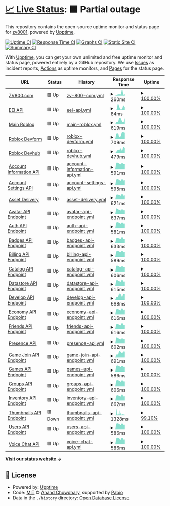 # [📈 Live Status](https://demo.upptime.js.org): <!--live status--> **🟧 Partial outage**

This repository contains the open-source uptime monitor and status page for [zv8001](https://demo.upptime.js.org), powered by [Upptime](https://github.com/upptime/upptime).

[![Uptime CI](https://github.com/zv8001/EEI-Stats/workflows/Uptime%20CI/badge.svg)](https://github.com/zv8001/EEI-Stats/actions?query=workflow%3A%22Uptime+CI%22)
[![Response Time CI](https://github.com/zv8001/EEI-Stats/workflows/Response%20Time%20CI/badge.svg)](https://github.com/zv8001/EEI-Stats/actions?query=workflow%3A%22Response+Time+CI%22)
[![Graphs CI](https://github.com/zv8001/EEI-Stats/workflows/Graphs%20CI/badge.svg)](https://github.com/zv8001/EEI-Stats/actions?query=workflow%3A%22Graphs+CI%22)
[![Static Site CI](https://github.com/zv8001/EEI-Stats/workflows/Static%20Site%20CI/badge.svg)](https://github.com/zv8001/EEI-Stats/actions?query=workflow%3A%22Static+Site+CI%22)
[![Summary CI](https://github.com/zv8001/EEI-Stats/workflows/Summary%20CI/badge.svg)](https://github.com/zv8001/EEI-Stats/actions?query=workflow%3A%22Summary+CI%22)

With [Upptime](https://upptime.js.org), you can get your own unlimited and free uptime monitor and status page, powered entirely by a GitHub repository. We use [Issues](https://github.com/zv8001/EEI-Stats/issues) as incident reports, [Actions](https://github.com/zv8001/EEI-Stats/actions) as uptime monitors, and [Pages](https://demo.upptime.js.org) for the status page.

<!--start: status pages-->
<!-- This summary is generated by Upptime (https://github.com/upptime/upptime) -->
<!-- Do not edit this manually, your changes will be overwritten -->
<!-- prettier-ignore -->
| URL | Status | History | Response Time | Uptime |
| --- | ------ | ------- | ------------- | ------ |
| <img alt="" src="https://icons.duckduckgo.com/ip3/www.zv800.com.ico" height="13"> [ZV800.com](https://www.zv800.com/) | 🟩 Up | [zv-800-com.yml](https://github.com/zv8001/EEI-Stats/commits/HEAD/history/zv-800-com.yml) | <details><summary><img alt="Response time graph" src="./graphs/zv-800-com/response-time-week.png" height="20"> 260ms</summary><br><a href="https://zv8001.github.io/EEI-Stats/history/zv-800-com"><img alt="Response time 186" src="https://img.shields.io/endpoint?url=https%3A%2F%2Fraw.githubusercontent.com%2Fzv8001%2FEEI-Stats%2FHEAD%2Fapi%2Fzv-800-com%2Fresponse-time.json"></a><br><a href="https://zv8001.github.io/EEI-Stats/history/zv-800-com"><img alt="24-hour response time 190" src="https://img.shields.io/endpoint?url=https%3A%2F%2Fraw.githubusercontent.com%2Fzv8001%2FEEI-Stats%2FHEAD%2Fapi%2Fzv-800-com%2Fresponse-time-day.json"></a><br><a href="https://zv8001.github.io/EEI-Stats/history/zv-800-com"><img alt="7-day response time 260" src="https://img.shields.io/endpoint?url=https%3A%2F%2Fraw.githubusercontent.com%2Fzv8001%2FEEI-Stats%2FHEAD%2Fapi%2Fzv-800-com%2Fresponse-time-week.json"></a><br><a href="https://zv8001.github.io/EEI-Stats/history/zv-800-com"><img alt="30-day response time 182" src="https://img.shields.io/endpoint?url=https%3A%2F%2Fraw.githubusercontent.com%2Fzv8001%2FEEI-Stats%2FHEAD%2Fapi%2Fzv-800-com%2Fresponse-time-month.json"></a><br><a href="https://zv8001.github.io/EEI-Stats/history/zv-800-com"><img alt="1-year response time 186" src="https://img.shields.io/endpoint?url=https%3A%2F%2Fraw.githubusercontent.com%2Fzv8001%2FEEI-Stats%2FHEAD%2Fapi%2Fzv-800-com%2Fresponse-time-year.json"></a></details> | <details><summary><a href="https://zv8001.github.io/EEI-Stats/history/zv-800-com">100.00%</a></summary><a href="https://zv8001.github.io/EEI-Stats/history/zv-800-com"><img alt="All-time uptime 100.00%" src="https://img.shields.io/endpoint?url=https%3A%2F%2Fraw.githubusercontent.com%2Fzv8001%2FEEI-Stats%2FHEAD%2Fapi%2Fzv-800-com%2Fuptime.json"></a><br><a href="https://zv8001.github.io/EEI-Stats/history/zv-800-com"><img alt="24-hour uptime 100.00%" src="https://img.shields.io/endpoint?url=https%3A%2F%2Fraw.githubusercontent.com%2Fzv8001%2FEEI-Stats%2FHEAD%2Fapi%2Fzv-800-com%2Fuptime-day.json"></a><br><a href="https://zv8001.github.io/EEI-Stats/history/zv-800-com"><img alt="7-day uptime 100.00%" src="https://img.shields.io/endpoint?url=https%3A%2F%2Fraw.githubusercontent.com%2Fzv8001%2FEEI-Stats%2FHEAD%2Fapi%2Fzv-800-com%2Fuptime-week.json"></a><br><a href="https://zv8001.github.io/EEI-Stats/history/zv-800-com"><img alt="30-day uptime 100.00%" src="https://img.shields.io/endpoint?url=https%3A%2F%2Fraw.githubusercontent.com%2Fzv8001%2FEEI-Stats%2FHEAD%2Fapi%2Fzv-800-com%2Fuptime-month.json"></a><br><a href="https://zv8001.github.io/EEI-Stats/history/zv-800-com"><img alt="1-year uptime 100.00%" src="https://img.shields.io/endpoint?url=https%3A%2F%2Fraw.githubusercontent.com%2Fzv8001%2FEEI-Stats%2FHEAD%2Fapi%2Fzv-800-com%2Fuptime-year.json"></a></details>
| <img alt="" src="https://icons.duckduckgo.com/ip3/eei-api-533b.netlify.app.ico" height="13"> [EEI API](https://eei-api-533b.netlify.app/) | 🟩 Up | [eei-api.yml](https://github.com/zv8001/EEI-Stats/commits/HEAD/history/eei-api.yml) | <details><summary><img alt="Response time graph" src="./graphs/eei-api/response-time-week.png" height="20"> 84ms</summary><br><a href="https://zv8001.github.io/EEI-Stats/history/eei-api"><img alt="Response time 129" src="https://img.shields.io/endpoint?url=https%3A%2F%2Fraw.githubusercontent.com%2Fzv8001%2FEEI-Stats%2FHEAD%2Fapi%2Feei-api%2Fresponse-time.json"></a><br><a href="https://zv8001.github.io/EEI-Stats/history/eei-api"><img alt="24-hour response time 83" src="https://img.shields.io/endpoint?url=https%3A%2F%2Fraw.githubusercontent.com%2Fzv8001%2FEEI-Stats%2FHEAD%2Fapi%2Feei-api%2Fresponse-time-day.json"></a><br><a href="https://zv8001.github.io/EEI-Stats/history/eei-api"><img alt="7-day response time 84" src="https://img.shields.io/endpoint?url=https%3A%2F%2Fraw.githubusercontent.com%2Fzv8001%2FEEI-Stats%2FHEAD%2Fapi%2Feei-api%2Fresponse-time-week.json"></a><br><a href="https://zv8001.github.io/EEI-Stats/history/eei-api"><img alt="30-day response time 104" src="https://img.shields.io/endpoint?url=https%3A%2F%2Fraw.githubusercontent.com%2Fzv8001%2FEEI-Stats%2FHEAD%2Fapi%2Feei-api%2Fresponse-time-month.json"></a><br><a href="https://zv8001.github.io/EEI-Stats/history/eei-api"><img alt="1-year response time 129" src="https://img.shields.io/endpoint?url=https%3A%2F%2Fraw.githubusercontent.com%2Fzv8001%2FEEI-Stats%2FHEAD%2Fapi%2Feei-api%2Fresponse-time-year.json"></a></details> | <details><summary><a href="https://zv8001.github.io/EEI-Stats/history/eei-api">100.00%</a></summary><a href="https://zv8001.github.io/EEI-Stats/history/eei-api"><img alt="All-time uptime 100.00%" src="https://img.shields.io/endpoint?url=https%3A%2F%2Fraw.githubusercontent.com%2Fzv8001%2FEEI-Stats%2FHEAD%2Fapi%2Feei-api%2Fuptime.json"></a><br><a href="https://zv8001.github.io/EEI-Stats/history/eei-api"><img alt="24-hour uptime 100.00%" src="https://img.shields.io/endpoint?url=https%3A%2F%2Fraw.githubusercontent.com%2Fzv8001%2FEEI-Stats%2FHEAD%2Fapi%2Feei-api%2Fuptime-day.json"></a><br><a href="https://zv8001.github.io/EEI-Stats/history/eei-api"><img alt="7-day uptime 100.00%" src="https://img.shields.io/endpoint?url=https%3A%2F%2Fraw.githubusercontent.com%2Fzv8001%2FEEI-Stats%2FHEAD%2Fapi%2Feei-api%2Fuptime-week.json"></a><br><a href="https://zv8001.github.io/EEI-Stats/history/eei-api"><img alt="30-day uptime 100.00%" src="https://img.shields.io/endpoint?url=https%3A%2F%2Fraw.githubusercontent.com%2Fzv8001%2FEEI-Stats%2FHEAD%2Fapi%2Feei-api%2Fuptime-month.json"></a><br><a href="https://zv8001.github.io/EEI-Stats/history/eei-api"><img alt="1-year uptime 100.00%" src="https://img.shields.io/endpoint?url=https%3A%2F%2Fraw.githubusercontent.com%2Fzv8001%2FEEI-Stats%2FHEAD%2Fapi%2Feei-api%2Fuptime-year.json"></a></details>
| <img alt="" src="https://icons.duckduckgo.com/ip3/www.roblox.com.ico" height="13"> [Main Roblox](https://www.roblox.com/) | 🟩 Up | [main-roblox.yml](https://github.com/zv8001/EEI-Stats/commits/HEAD/history/main-roblox.yml) | <details><summary><img alt="Response time graph" src="./graphs/main-roblox/response-time-week.png" height="20"> 619ms</summary><br><a href="https://zv8001.github.io/EEI-Stats/history/main-roblox"><img alt="Response time 550" src="https://img.shields.io/endpoint?url=https%3A%2F%2Fraw.githubusercontent.com%2Fzv8001%2FEEI-Stats%2FHEAD%2Fapi%2Fmain-roblox%2Fresponse-time.json"></a><br><a href="https://zv8001.github.io/EEI-Stats/history/main-roblox"><img alt="24-hour response time 931" src="https://img.shields.io/endpoint?url=https%3A%2F%2Fraw.githubusercontent.com%2Fzv8001%2FEEI-Stats%2FHEAD%2Fapi%2Fmain-roblox%2Fresponse-time-day.json"></a><br><a href="https://zv8001.github.io/EEI-Stats/history/main-roblox"><img alt="7-day response time 619" src="https://img.shields.io/endpoint?url=https%3A%2F%2Fraw.githubusercontent.com%2Fzv8001%2FEEI-Stats%2FHEAD%2Fapi%2Fmain-roblox%2Fresponse-time-week.json"></a><br><a href="https://zv8001.github.io/EEI-Stats/history/main-roblox"><img alt="30-day response time 497" src="https://img.shields.io/endpoint?url=https%3A%2F%2Fraw.githubusercontent.com%2Fzv8001%2FEEI-Stats%2FHEAD%2Fapi%2Fmain-roblox%2Fresponse-time-month.json"></a><br><a href="https://zv8001.github.io/EEI-Stats/history/main-roblox"><img alt="1-year response time 550" src="https://img.shields.io/endpoint?url=https%3A%2F%2Fraw.githubusercontent.com%2Fzv8001%2FEEI-Stats%2FHEAD%2Fapi%2Fmain-roblox%2Fresponse-time-year.json"></a></details> | <details><summary><a href="https://zv8001.github.io/EEI-Stats/history/main-roblox">100.00%</a></summary><a href="https://zv8001.github.io/EEI-Stats/history/main-roblox"><img alt="All-time uptime 100.00%" src="https://img.shields.io/endpoint?url=https%3A%2F%2Fraw.githubusercontent.com%2Fzv8001%2FEEI-Stats%2FHEAD%2Fapi%2Fmain-roblox%2Fuptime.json"></a><br><a href="https://zv8001.github.io/EEI-Stats/history/main-roblox"><img alt="24-hour uptime 100.00%" src="https://img.shields.io/endpoint?url=https%3A%2F%2Fraw.githubusercontent.com%2Fzv8001%2FEEI-Stats%2FHEAD%2Fapi%2Fmain-roblox%2Fuptime-day.json"></a><br><a href="https://zv8001.github.io/EEI-Stats/history/main-roblox"><img alt="7-day uptime 100.00%" src="https://img.shields.io/endpoint?url=https%3A%2F%2Fraw.githubusercontent.com%2Fzv8001%2FEEI-Stats%2FHEAD%2Fapi%2Fmain-roblox%2Fuptime-week.json"></a><br><a href="https://zv8001.github.io/EEI-Stats/history/main-roblox"><img alt="30-day uptime 100.00%" src="https://img.shields.io/endpoint?url=https%3A%2F%2Fraw.githubusercontent.com%2Fzv8001%2FEEI-Stats%2FHEAD%2Fapi%2Fmain-roblox%2Fuptime-month.json"></a><br><a href="https://zv8001.github.io/EEI-Stats/history/main-roblox"><img alt="1-year uptime 100.00%" src="https://img.shields.io/endpoint?url=https%3A%2F%2Fraw.githubusercontent.com%2Fzv8001%2FEEI-Stats%2FHEAD%2Fapi%2Fmain-roblox%2Fuptime-year.json"></a></details>
| <img alt="" src="https://icons.duckduckgo.com/ip3/devforum.roblox.com.ico" height="13"> [Roblox Devform](https://devforum.roblox.com/) | 🟩 Up | [roblox-devform.yml](https://github.com/zv8001/EEI-Stats/commits/HEAD/history/roblox-devform.yml) | <details><summary><img alt="Response time graph" src="./graphs/roblox-devform/response-time-week.png" height="20"> 709ms</summary><br><a href="https://zv8001.github.io/EEI-Stats/history/roblox-devform"><img alt="Response time 642" src="https://img.shields.io/endpoint?url=https%3A%2F%2Fraw.githubusercontent.com%2Fzv8001%2FEEI-Stats%2FHEAD%2Fapi%2Froblox-devform%2Fresponse-time.json"></a><br><a href="https://zv8001.github.io/EEI-Stats/history/roblox-devform"><img alt="24-hour response time 893" src="https://img.shields.io/endpoint?url=https%3A%2F%2Fraw.githubusercontent.com%2Fzv8001%2FEEI-Stats%2FHEAD%2Fapi%2Froblox-devform%2Fresponse-time-day.json"></a><br><a href="https://zv8001.github.io/EEI-Stats/history/roblox-devform"><img alt="7-day response time 709" src="https://img.shields.io/endpoint?url=https%3A%2F%2Fraw.githubusercontent.com%2Fzv8001%2FEEI-Stats%2FHEAD%2Fapi%2Froblox-devform%2Fresponse-time-week.json"></a><br><a href="https://zv8001.github.io/EEI-Stats/history/roblox-devform"><img alt="30-day response time 647" src="https://img.shields.io/endpoint?url=https%3A%2F%2Fraw.githubusercontent.com%2Fzv8001%2FEEI-Stats%2FHEAD%2Fapi%2Froblox-devform%2Fresponse-time-month.json"></a><br><a href="https://zv8001.github.io/EEI-Stats/history/roblox-devform"><img alt="1-year response time 642" src="https://img.shields.io/endpoint?url=https%3A%2F%2Fraw.githubusercontent.com%2Fzv8001%2FEEI-Stats%2FHEAD%2Fapi%2Froblox-devform%2Fresponse-time-year.json"></a></details> | <details><summary><a href="https://zv8001.github.io/EEI-Stats/history/roblox-devform">100.00%</a></summary><a href="https://zv8001.github.io/EEI-Stats/history/roblox-devform"><img alt="All-time uptime 100.00%" src="https://img.shields.io/endpoint?url=https%3A%2F%2Fraw.githubusercontent.com%2Fzv8001%2FEEI-Stats%2FHEAD%2Fapi%2Froblox-devform%2Fuptime.json"></a><br><a href="https://zv8001.github.io/EEI-Stats/history/roblox-devform"><img alt="24-hour uptime 100.00%" src="https://img.shields.io/endpoint?url=https%3A%2F%2Fraw.githubusercontent.com%2Fzv8001%2FEEI-Stats%2FHEAD%2Fapi%2Froblox-devform%2Fuptime-day.json"></a><br><a href="https://zv8001.github.io/EEI-Stats/history/roblox-devform"><img alt="7-day uptime 100.00%" src="https://img.shields.io/endpoint?url=https%3A%2F%2Fraw.githubusercontent.com%2Fzv8001%2FEEI-Stats%2FHEAD%2Fapi%2Froblox-devform%2Fuptime-week.json"></a><br><a href="https://zv8001.github.io/EEI-Stats/history/roblox-devform"><img alt="30-day uptime 100.00%" src="https://img.shields.io/endpoint?url=https%3A%2F%2Fraw.githubusercontent.com%2Fzv8001%2FEEI-Stats%2FHEAD%2Fapi%2Froblox-devform%2Fuptime-month.json"></a><br><a href="https://zv8001.github.io/EEI-Stats/history/roblox-devform"><img alt="1-year uptime 100.00%" src="https://img.shields.io/endpoint?url=https%3A%2F%2Fraw.githubusercontent.com%2Fzv8001%2FEEI-Stats%2FHEAD%2Fapi%2Froblox-devform%2Fuptime-year.json"></a></details>
| <img alt="" src="https://icons.duckduckgo.com/ip3/developer.roblox.com.ico" height="13"> [Roblox Devhub](https://developer.roblox.com) | 🟩 Up | [roblox-devhub.yml](https://github.com/zv8001/EEI-Stats/commits/HEAD/history/roblox-devhub.yml) | <details><summary><img alt="Response time graph" src="./graphs/roblox-devhub/response-time-week.png" height="20"> 479ms</summary><br><a href="https://zv8001.github.io/EEI-Stats/history/roblox-devhub"><img alt="Response time 353" src="https://img.shields.io/endpoint?url=https%3A%2F%2Fraw.githubusercontent.com%2Fzv8001%2FEEI-Stats%2FHEAD%2Fapi%2Froblox-devhub%2Fresponse-time.json"></a><br><a href="https://zv8001.github.io/EEI-Stats/history/roblox-devhub"><img alt="24-hour response time 659" src="https://img.shields.io/endpoint?url=https%3A%2F%2Fraw.githubusercontent.com%2Fzv8001%2FEEI-Stats%2FHEAD%2Fapi%2Froblox-devhub%2Fresponse-time-day.json"></a><br><a href="https://zv8001.github.io/EEI-Stats/history/roblox-devhub"><img alt="7-day response time 479" src="https://img.shields.io/endpoint?url=https%3A%2F%2Fraw.githubusercontent.com%2Fzv8001%2FEEI-Stats%2FHEAD%2Fapi%2Froblox-devhub%2Fresponse-time-week.json"></a><br><a href="https://zv8001.github.io/EEI-Stats/history/roblox-devhub"><img alt="30-day response time 357" src="https://img.shields.io/endpoint?url=https%3A%2F%2Fraw.githubusercontent.com%2Fzv8001%2FEEI-Stats%2FHEAD%2Fapi%2Froblox-devhub%2Fresponse-time-month.json"></a><br><a href="https://zv8001.github.io/EEI-Stats/history/roblox-devhub"><img alt="1-year response time 353" src="https://img.shields.io/endpoint?url=https%3A%2F%2Fraw.githubusercontent.com%2Fzv8001%2FEEI-Stats%2FHEAD%2Fapi%2Froblox-devhub%2Fresponse-time-year.json"></a></details> | <details><summary><a href="https://zv8001.github.io/EEI-Stats/history/roblox-devhub">100.00%</a></summary><a href="https://zv8001.github.io/EEI-Stats/history/roblox-devhub"><img alt="All-time uptime 100.00%" src="https://img.shields.io/endpoint?url=https%3A%2F%2Fraw.githubusercontent.com%2Fzv8001%2FEEI-Stats%2FHEAD%2Fapi%2Froblox-devhub%2Fuptime.json"></a><br><a href="https://zv8001.github.io/EEI-Stats/history/roblox-devhub"><img alt="24-hour uptime 100.00%" src="https://img.shields.io/endpoint?url=https%3A%2F%2Fraw.githubusercontent.com%2Fzv8001%2FEEI-Stats%2FHEAD%2Fapi%2Froblox-devhub%2Fuptime-day.json"></a><br><a href="https://zv8001.github.io/EEI-Stats/history/roblox-devhub"><img alt="7-day uptime 100.00%" src="https://img.shields.io/endpoint?url=https%3A%2F%2Fraw.githubusercontent.com%2Fzv8001%2FEEI-Stats%2FHEAD%2Fapi%2Froblox-devhub%2Fuptime-week.json"></a><br><a href="https://zv8001.github.io/EEI-Stats/history/roblox-devhub"><img alt="30-day uptime 100.00%" src="https://img.shields.io/endpoint?url=https%3A%2F%2Fraw.githubusercontent.com%2Fzv8001%2FEEI-Stats%2FHEAD%2Fapi%2Froblox-devhub%2Fuptime-month.json"></a><br><a href="https://zv8001.github.io/EEI-Stats/history/roblox-devhub"><img alt="1-year uptime 100.00%" src="https://img.shields.io/endpoint?url=https%3A%2F%2Fraw.githubusercontent.com%2Fzv8001%2FEEI-Stats%2FHEAD%2Fapi%2Froblox-devhub%2Fuptime-year.json"></a></details>
| <img alt="" src="https://icons.duckduckgo.com/ip3/accountinformation.roblox.com.ico" height="13"> [Account Information API](https://accountinformation.roblox.com) | 🟩 Up | [account-information-api.yml](https://github.com/zv8001/EEI-Stats/commits/HEAD/history/account-information-api.yml) | <details><summary><img alt="Response time graph" src="./graphs/account-information-api/response-time-week.png" height="20"> 591ms</summary><br><a href="https://zv8001.github.io/EEI-Stats/history/account-information-api"><img alt="Response time 628" src="https://img.shields.io/endpoint?url=https%3A%2F%2Fraw.githubusercontent.com%2Fzv8001%2FEEI-Stats%2FHEAD%2Fapi%2Faccount-information-api%2Fresponse-time.json"></a><br><a href="https://zv8001.github.io/EEI-Stats/history/account-information-api"><img alt="24-hour response time 534" src="https://img.shields.io/endpoint?url=https%3A%2F%2Fraw.githubusercontent.com%2Fzv8001%2FEEI-Stats%2FHEAD%2Fapi%2Faccount-information-api%2Fresponse-time-day.json"></a><br><a href="https://zv8001.github.io/EEI-Stats/history/account-information-api"><img alt="7-day response time 591" src="https://img.shields.io/endpoint?url=https%3A%2F%2Fraw.githubusercontent.com%2Fzv8001%2FEEI-Stats%2FHEAD%2Fapi%2Faccount-information-api%2Fresponse-time-week.json"></a><br><a href="https://zv8001.github.io/EEI-Stats/history/account-information-api"><img alt="30-day response time 627" src="https://img.shields.io/endpoint?url=https%3A%2F%2Fraw.githubusercontent.com%2Fzv8001%2FEEI-Stats%2FHEAD%2Fapi%2Faccount-information-api%2Fresponse-time-month.json"></a><br><a href="https://zv8001.github.io/EEI-Stats/history/account-information-api"><img alt="1-year response time 628" src="https://img.shields.io/endpoint?url=https%3A%2F%2Fraw.githubusercontent.com%2Fzv8001%2FEEI-Stats%2FHEAD%2Fapi%2Faccount-information-api%2Fresponse-time-year.json"></a></details> | <details><summary><a href="https://zv8001.github.io/EEI-Stats/history/account-information-api">100.00%</a></summary><a href="https://zv8001.github.io/EEI-Stats/history/account-information-api"><img alt="All-time uptime 100.00%" src="https://img.shields.io/endpoint?url=https%3A%2F%2Fraw.githubusercontent.com%2Fzv8001%2FEEI-Stats%2FHEAD%2Fapi%2Faccount-information-api%2Fuptime.json"></a><br><a href="https://zv8001.github.io/EEI-Stats/history/account-information-api"><img alt="24-hour uptime 100.00%" src="https://img.shields.io/endpoint?url=https%3A%2F%2Fraw.githubusercontent.com%2Fzv8001%2FEEI-Stats%2FHEAD%2Fapi%2Faccount-information-api%2Fuptime-day.json"></a><br><a href="https://zv8001.github.io/EEI-Stats/history/account-information-api"><img alt="7-day uptime 100.00%" src="https://img.shields.io/endpoint?url=https%3A%2F%2Fraw.githubusercontent.com%2Fzv8001%2FEEI-Stats%2FHEAD%2Fapi%2Faccount-information-api%2Fuptime-week.json"></a><br><a href="https://zv8001.github.io/EEI-Stats/history/account-information-api"><img alt="30-day uptime 100.00%" src="https://img.shields.io/endpoint?url=https%3A%2F%2Fraw.githubusercontent.com%2Fzv8001%2FEEI-Stats%2FHEAD%2Fapi%2Faccount-information-api%2Fuptime-month.json"></a><br><a href="https://zv8001.github.io/EEI-Stats/history/account-information-api"><img alt="1-year uptime 100.00%" src="https://img.shields.io/endpoint?url=https%3A%2F%2Fraw.githubusercontent.com%2Fzv8001%2FEEI-Stats%2FHEAD%2Fapi%2Faccount-information-api%2Fuptime-year.json"></a></details>
| <img alt="" src="https://icons.duckduckgo.com/ip3/accountsettings.roblox.com.ico" height="13"> [Account Settings API](https://accountsettings.roblox.com) | 🟩 Up | [account-settings-api.yml](https://github.com/zv8001/EEI-Stats/commits/HEAD/history/account-settings-api.yml) | <details><summary><img alt="Response time graph" src="./graphs/account-settings-api/response-time-week.png" height="20"> 595ms</summary><br><a href="https://zv8001.github.io/EEI-Stats/history/account-settings-api"><img alt="Response time 623" src="https://img.shields.io/endpoint?url=https%3A%2F%2Fraw.githubusercontent.com%2Fzv8001%2FEEI-Stats%2FHEAD%2Fapi%2Faccount-settings-api%2Fresponse-time.json"></a><br><a href="https://zv8001.github.io/EEI-Stats/history/account-settings-api"><img alt="24-hour response time 553" src="https://img.shields.io/endpoint?url=https%3A%2F%2Fraw.githubusercontent.com%2Fzv8001%2FEEI-Stats%2FHEAD%2Fapi%2Faccount-settings-api%2Fresponse-time-day.json"></a><br><a href="https://zv8001.github.io/EEI-Stats/history/account-settings-api"><img alt="7-day response time 595" src="https://img.shields.io/endpoint?url=https%3A%2F%2Fraw.githubusercontent.com%2Fzv8001%2FEEI-Stats%2FHEAD%2Fapi%2Faccount-settings-api%2Fresponse-time-week.json"></a><br><a href="https://zv8001.github.io/EEI-Stats/history/account-settings-api"><img alt="30-day response time 632" src="https://img.shields.io/endpoint?url=https%3A%2F%2Fraw.githubusercontent.com%2Fzv8001%2FEEI-Stats%2FHEAD%2Fapi%2Faccount-settings-api%2Fresponse-time-month.json"></a><br><a href="https://zv8001.github.io/EEI-Stats/history/account-settings-api"><img alt="1-year response time 623" src="https://img.shields.io/endpoint?url=https%3A%2F%2Fraw.githubusercontent.com%2Fzv8001%2FEEI-Stats%2FHEAD%2Fapi%2Faccount-settings-api%2Fresponse-time-year.json"></a></details> | <details><summary><a href="https://zv8001.github.io/EEI-Stats/history/account-settings-api">100.00%</a></summary><a href="https://zv8001.github.io/EEI-Stats/history/account-settings-api"><img alt="All-time uptime 100.00%" src="https://img.shields.io/endpoint?url=https%3A%2F%2Fraw.githubusercontent.com%2Fzv8001%2FEEI-Stats%2FHEAD%2Fapi%2Faccount-settings-api%2Fuptime.json"></a><br><a href="https://zv8001.github.io/EEI-Stats/history/account-settings-api"><img alt="24-hour uptime 100.00%" src="https://img.shields.io/endpoint?url=https%3A%2F%2Fraw.githubusercontent.com%2Fzv8001%2FEEI-Stats%2FHEAD%2Fapi%2Faccount-settings-api%2Fuptime-day.json"></a><br><a href="https://zv8001.github.io/EEI-Stats/history/account-settings-api"><img alt="7-day uptime 100.00%" src="https://img.shields.io/endpoint?url=https%3A%2F%2Fraw.githubusercontent.com%2Fzv8001%2FEEI-Stats%2FHEAD%2Fapi%2Faccount-settings-api%2Fuptime-week.json"></a><br><a href="https://zv8001.github.io/EEI-Stats/history/account-settings-api"><img alt="30-day uptime 100.00%" src="https://img.shields.io/endpoint?url=https%3A%2F%2Fraw.githubusercontent.com%2Fzv8001%2FEEI-Stats%2FHEAD%2Fapi%2Faccount-settings-api%2Fuptime-month.json"></a><br><a href="https://zv8001.github.io/EEI-Stats/history/account-settings-api"><img alt="1-year uptime 100.00%" src="https://img.shields.io/endpoint?url=https%3A%2F%2Fraw.githubusercontent.com%2Fzv8001%2FEEI-Stats%2FHEAD%2Fapi%2Faccount-settings-api%2Fuptime-year.json"></a></details>
| <img alt="" src="https://icons.duckduckgo.com/ip3/assetdelivery.roblox.com.ico" height="13"> [Asset Delivery](https://assetdelivery.roblox.com) | 🟩 Up | [asset-delivery.yml](https://github.com/zv8001/EEI-Stats/commits/HEAD/history/asset-delivery.yml) | <details><summary><img alt="Response time graph" src="./graphs/asset-delivery/response-time-week.png" height="20"> 621ms</summary><br><a href="https://zv8001.github.io/EEI-Stats/history/asset-delivery"><img alt="Response time 634" src="https://img.shields.io/endpoint?url=https%3A%2F%2Fraw.githubusercontent.com%2Fzv8001%2FEEI-Stats%2FHEAD%2Fapi%2Fasset-delivery%2Fresponse-time.json"></a><br><a href="https://zv8001.github.io/EEI-Stats/history/asset-delivery"><img alt="24-hour response time 558" src="https://img.shields.io/endpoint?url=https%3A%2F%2Fraw.githubusercontent.com%2Fzv8001%2FEEI-Stats%2FHEAD%2Fapi%2Fasset-delivery%2Fresponse-time-day.json"></a><br><a href="https://zv8001.github.io/EEI-Stats/history/asset-delivery"><img alt="7-day response time 621" src="https://img.shields.io/endpoint?url=https%3A%2F%2Fraw.githubusercontent.com%2Fzv8001%2FEEI-Stats%2FHEAD%2Fapi%2Fasset-delivery%2Fresponse-time-week.json"></a><br><a href="https://zv8001.github.io/EEI-Stats/history/asset-delivery"><img alt="30-day response time 638" src="https://img.shields.io/endpoint?url=https%3A%2F%2Fraw.githubusercontent.com%2Fzv8001%2FEEI-Stats%2FHEAD%2Fapi%2Fasset-delivery%2Fresponse-time-month.json"></a><br><a href="https://zv8001.github.io/EEI-Stats/history/asset-delivery"><img alt="1-year response time 634" src="https://img.shields.io/endpoint?url=https%3A%2F%2Fraw.githubusercontent.com%2Fzv8001%2FEEI-Stats%2FHEAD%2Fapi%2Fasset-delivery%2Fresponse-time-year.json"></a></details> | <details><summary><a href="https://zv8001.github.io/EEI-Stats/history/asset-delivery">100.00%</a></summary><a href="https://zv8001.github.io/EEI-Stats/history/asset-delivery"><img alt="All-time uptime 100.00%" src="https://img.shields.io/endpoint?url=https%3A%2F%2Fraw.githubusercontent.com%2Fzv8001%2FEEI-Stats%2FHEAD%2Fapi%2Fasset-delivery%2Fuptime.json"></a><br><a href="https://zv8001.github.io/EEI-Stats/history/asset-delivery"><img alt="24-hour uptime 100.00%" src="https://img.shields.io/endpoint?url=https%3A%2F%2Fraw.githubusercontent.com%2Fzv8001%2FEEI-Stats%2FHEAD%2Fapi%2Fasset-delivery%2Fuptime-day.json"></a><br><a href="https://zv8001.github.io/EEI-Stats/history/asset-delivery"><img alt="7-day uptime 100.00%" src="https://img.shields.io/endpoint?url=https%3A%2F%2Fraw.githubusercontent.com%2Fzv8001%2FEEI-Stats%2FHEAD%2Fapi%2Fasset-delivery%2Fuptime-week.json"></a><br><a href="https://zv8001.github.io/EEI-Stats/history/asset-delivery"><img alt="30-day uptime 100.00%" src="https://img.shields.io/endpoint?url=https%3A%2F%2Fraw.githubusercontent.com%2Fzv8001%2FEEI-Stats%2FHEAD%2Fapi%2Fasset-delivery%2Fuptime-month.json"></a><br><a href="https://zv8001.github.io/EEI-Stats/history/asset-delivery"><img alt="1-year uptime 100.00%" src="https://img.shields.io/endpoint?url=https%3A%2F%2Fraw.githubusercontent.com%2Fzv8001%2FEEI-Stats%2FHEAD%2Fapi%2Fasset-delivery%2Fuptime-year.json"></a></details>
| <img alt="" src="https://icons.duckduckgo.com/ip3/avatar.roblox.com.ico" height="13"> [Avatar API Endpoint](https://avatar.roblox.com/v1/avatar-rules) | 🟩 Up | [avatar-api-endpoint.yml](https://github.com/zv8001/EEI-Stats/commits/HEAD/history/avatar-api-endpoint.yml) | <details><summary><img alt="Response time graph" src="./graphs/avatar-api-endpoint/response-time-week.png" height="20"> 637ms</summary><br><a href="https://zv8001.github.io/EEI-Stats/history/avatar-api-endpoint"><img alt="Response time 1092" src="https://img.shields.io/endpoint?url=https%3A%2F%2Fraw.githubusercontent.com%2Fzv8001%2FEEI-Stats%2FHEAD%2Fapi%2Favatar-api-endpoint%2Fresponse-time.json"></a><br><a href="https://zv8001.github.io/EEI-Stats/history/avatar-api-endpoint"><img alt="24-hour response time 550" src="https://img.shields.io/endpoint?url=https%3A%2F%2Fraw.githubusercontent.com%2Fzv8001%2FEEI-Stats%2FHEAD%2Fapi%2Favatar-api-endpoint%2Fresponse-time-day.json"></a><br><a href="https://zv8001.github.io/EEI-Stats/history/avatar-api-endpoint"><img alt="7-day response time 637" src="https://img.shields.io/endpoint?url=https%3A%2F%2Fraw.githubusercontent.com%2Fzv8001%2FEEI-Stats%2FHEAD%2Fapi%2Favatar-api-endpoint%2Fresponse-time-week.json"></a><br><a href="https://zv8001.github.io/EEI-Stats/history/avatar-api-endpoint"><img alt="30-day response time 1028" src="https://img.shields.io/endpoint?url=https%3A%2F%2Fraw.githubusercontent.com%2Fzv8001%2FEEI-Stats%2FHEAD%2Fapi%2Favatar-api-endpoint%2Fresponse-time-month.json"></a><br><a href="https://zv8001.github.io/EEI-Stats/history/avatar-api-endpoint"><img alt="1-year response time 1092" src="https://img.shields.io/endpoint?url=https%3A%2F%2Fraw.githubusercontent.com%2Fzv8001%2FEEI-Stats%2FHEAD%2Fapi%2Favatar-api-endpoint%2Fresponse-time-year.json"></a></details> | <details><summary><a href="https://zv8001.github.io/EEI-Stats/history/avatar-api-endpoint">100.00%</a></summary><a href="https://zv8001.github.io/EEI-Stats/history/avatar-api-endpoint"><img alt="All-time uptime 99.94%" src="https://img.shields.io/endpoint?url=https%3A%2F%2Fraw.githubusercontent.com%2Fzv8001%2FEEI-Stats%2FHEAD%2Fapi%2Favatar-api-endpoint%2Fuptime.json"></a><br><a href="https://zv8001.github.io/EEI-Stats/history/avatar-api-endpoint"><img alt="24-hour uptime 100.00%" src="https://img.shields.io/endpoint?url=https%3A%2F%2Fraw.githubusercontent.com%2Fzv8001%2FEEI-Stats%2FHEAD%2Fapi%2Favatar-api-endpoint%2Fuptime-day.json"></a><br><a href="https://zv8001.github.io/EEI-Stats/history/avatar-api-endpoint"><img alt="7-day uptime 100.00%" src="https://img.shields.io/endpoint?url=https%3A%2F%2Fraw.githubusercontent.com%2Fzv8001%2FEEI-Stats%2FHEAD%2Fapi%2Favatar-api-endpoint%2Fuptime-week.json"></a><br><a href="https://zv8001.github.io/EEI-Stats/history/avatar-api-endpoint"><img alt="30-day uptime 99.92%" src="https://img.shields.io/endpoint?url=https%3A%2F%2Fraw.githubusercontent.com%2Fzv8001%2FEEI-Stats%2FHEAD%2Fapi%2Favatar-api-endpoint%2Fuptime-month.json"></a><br><a href="https://zv8001.github.io/EEI-Stats/history/avatar-api-endpoint"><img alt="1-year uptime 99.94%" src="https://img.shields.io/endpoint?url=https%3A%2F%2Fraw.githubusercontent.com%2Fzv8001%2FEEI-Stats%2FHEAD%2Fapi%2Favatar-api-endpoint%2Fuptime-year.json"></a></details>
| <img alt="" src="https://icons.duckduckgo.com/ip3/auth.roblox.com.ico" height="13"> [Auth API Endpoint](https://auth.roblox.com) | 🟩 Up | [auth-api-endpoint.yml](https://github.com/zv8001/EEI-Stats/commits/HEAD/history/auth-api-endpoint.yml) | <details><summary><img alt="Response time graph" src="./graphs/auth-api-endpoint/response-time-week.png" height="20"> 581ms</summary><br><a href="https://zv8001.github.io/EEI-Stats/history/auth-api-endpoint"><img alt="Response time 622" src="https://img.shields.io/endpoint?url=https%3A%2F%2Fraw.githubusercontent.com%2Fzv8001%2FEEI-Stats%2FHEAD%2Fapi%2Fauth-api-endpoint%2Fresponse-time.json"></a><br><a href="https://zv8001.github.io/EEI-Stats/history/auth-api-endpoint"><img alt="24-hour response time 519" src="https://img.shields.io/endpoint?url=https%3A%2F%2Fraw.githubusercontent.com%2Fzv8001%2FEEI-Stats%2FHEAD%2Fapi%2Fauth-api-endpoint%2Fresponse-time-day.json"></a><br><a href="https://zv8001.github.io/EEI-Stats/history/auth-api-endpoint"><img alt="7-day response time 581" src="https://img.shields.io/endpoint?url=https%3A%2F%2Fraw.githubusercontent.com%2Fzv8001%2FEEI-Stats%2FHEAD%2Fapi%2Fauth-api-endpoint%2Fresponse-time-week.json"></a><br><a href="https://zv8001.github.io/EEI-Stats/history/auth-api-endpoint"><img alt="30-day response time 622" src="https://img.shields.io/endpoint?url=https%3A%2F%2Fraw.githubusercontent.com%2Fzv8001%2FEEI-Stats%2FHEAD%2Fapi%2Fauth-api-endpoint%2Fresponse-time-month.json"></a><br><a href="https://zv8001.github.io/EEI-Stats/history/auth-api-endpoint"><img alt="1-year response time 622" src="https://img.shields.io/endpoint?url=https%3A%2F%2Fraw.githubusercontent.com%2Fzv8001%2FEEI-Stats%2FHEAD%2Fapi%2Fauth-api-endpoint%2Fresponse-time-year.json"></a></details> | <details><summary><a href="https://zv8001.github.io/EEI-Stats/history/auth-api-endpoint">100.00%</a></summary><a href="https://zv8001.github.io/EEI-Stats/history/auth-api-endpoint"><img alt="All-time uptime 100.00%" src="https://img.shields.io/endpoint?url=https%3A%2F%2Fraw.githubusercontent.com%2Fzv8001%2FEEI-Stats%2FHEAD%2Fapi%2Fauth-api-endpoint%2Fuptime.json"></a><br><a href="https://zv8001.github.io/EEI-Stats/history/auth-api-endpoint"><img alt="24-hour uptime 100.00%" src="https://img.shields.io/endpoint?url=https%3A%2F%2Fraw.githubusercontent.com%2Fzv8001%2FEEI-Stats%2FHEAD%2Fapi%2Fauth-api-endpoint%2Fuptime-day.json"></a><br><a href="https://zv8001.github.io/EEI-Stats/history/auth-api-endpoint"><img alt="7-day uptime 100.00%" src="https://img.shields.io/endpoint?url=https%3A%2F%2Fraw.githubusercontent.com%2Fzv8001%2FEEI-Stats%2FHEAD%2Fapi%2Fauth-api-endpoint%2Fuptime-week.json"></a><br><a href="https://zv8001.github.io/EEI-Stats/history/auth-api-endpoint"><img alt="30-day uptime 100.00%" src="https://img.shields.io/endpoint?url=https%3A%2F%2Fraw.githubusercontent.com%2Fzv8001%2FEEI-Stats%2FHEAD%2Fapi%2Fauth-api-endpoint%2Fuptime-month.json"></a><br><a href="https://zv8001.github.io/EEI-Stats/history/auth-api-endpoint"><img alt="1-year uptime 100.00%" src="https://img.shields.io/endpoint?url=https%3A%2F%2Fraw.githubusercontent.com%2Fzv8001%2FEEI-Stats%2FHEAD%2Fapi%2Fauth-api-endpoint%2Fuptime-year.json"></a></details>
| <img alt="" src="https://icons.duckduckgo.com/ip3/badges.roblox.com.ico" height="13"> [Badges API Endpoint](https://badges.roblox.com/v1/badges/2124548403) | 🟩 Up | [badges-api-endpoint.yml](https://github.com/zv8001/EEI-Stats/commits/HEAD/history/badges-api-endpoint.yml) | <details><summary><img alt="Response time graph" src="./graphs/badges-api-endpoint/response-time-week.png" height="20"> 633ms</summary><br><a href="https://zv8001.github.io/EEI-Stats/history/badges-api-endpoint"><img alt="Response time 645" src="https://img.shields.io/endpoint?url=https%3A%2F%2Fraw.githubusercontent.com%2Fzv8001%2FEEI-Stats%2FHEAD%2Fapi%2Fbadges-api-endpoint%2Fresponse-time.json"></a><br><a href="https://zv8001.github.io/EEI-Stats/history/badges-api-endpoint"><img alt="24-hour response time 545" src="https://img.shields.io/endpoint?url=https%3A%2F%2Fraw.githubusercontent.com%2Fzv8001%2FEEI-Stats%2FHEAD%2Fapi%2Fbadges-api-endpoint%2Fresponse-time-day.json"></a><br><a href="https://zv8001.github.io/EEI-Stats/history/badges-api-endpoint"><img alt="7-day response time 633" src="https://img.shields.io/endpoint?url=https%3A%2F%2Fraw.githubusercontent.com%2Fzv8001%2FEEI-Stats%2FHEAD%2Fapi%2Fbadges-api-endpoint%2Fresponse-time-week.json"></a><br><a href="https://zv8001.github.io/EEI-Stats/history/badges-api-endpoint"><img alt="30-day response time 653" src="https://img.shields.io/endpoint?url=https%3A%2F%2Fraw.githubusercontent.com%2Fzv8001%2FEEI-Stats%2FHEAD%2Fapi%2Fbadges-api-endpoint%2Fresponse-time-month.json"></a><br><a href="https://zv8001.github.io/EEI-Stats/history/badges-api-endpoint"><img alt="1-year response time 645" src="https://img.shields.io/endpoint?url=https%3A%2F%2Fraw.githubusercontent.com%2Fzv8001%2FEEI-Stats%2FHEAD%2Fapi%2Fbadges-api-endpoint%2Fresponse-time-year.json"></a></details> | <details><summary><a href="https://zv8001.github.io/EEI-Stats/history/badges-api-endpoint">100.00%</a></summary><a href="https://zv8001.github.io/EEI-Stats/history/badges-api-endpoint"><img alt="All-time uptime 100.00%" src="https://img.shields.io/endpoint?url=https%3A%2F%2Fraw.githubusercontent.com%2Fzv8001%2FEEI-Stats%2FHEAD%2Fapi%2Fbadges-api-endpoint%2Fuptime.json"></a><br><a href="https://zv8001.github.io/EEI-Stats/history/badges-api-endpoint"><img alt="24-hour uptime 100.00%" src="https://img.shields.io/endpoint?url=https%3A%2F%2Fraw.githubusercontent.com%2Fzv8001%2FEEI-Stats%2FHEAD%2Fapi%2Fbadges-api-endpoint%2Fuptime-day.json"></a><br><a href="https://zv8001.github.io/EEI-Stats/history/badges-api-endpoint"><img alt="7-day uptime 100.00%" src="https://img.shields.io/endpoint?url=https%3A%2F%2Fraw.githubusercontent.com%2Fzv8001%2FEEI-Stats%2FHEAD%2Fapi%2Fbadges-api-endpoint%2Fuptime-week.json"></a><br><a href="https://zv8001.github.io/EEI-Stats/history/badges-api-endpoint"><img alt="30-day uptime 100.00%" src="https://img.shields.io/endpoint?url=https%3A%2F%2Fraw.githubusercontent.com%2Fzv8001%2FEEI-Stats%2FHEAD%2Fapi%2Fbadges-api-endpoint%2Fuptime-month.json"></a><br><a href="https://zv8001.github.io/EEI-Stats/history/badges-api-endpoint"><img alt="1-year uptime 100.00%" src="https://img.shields.io/endpoint?url=https%3A%2F%2Fraw.githubusercontent.com%2Fzv8001%2FEEI-Stats%2FHEAD%2Fapi%2Fbadges-api-endpoint%2Fuptime-year.json"></a></details>
| <img alt="" src="https://icons.duckduckgo.com/ip3/billing.roblox.com.ico" height="13"> [Billing API Endpoint](https://billing.roblox.com) | 🟩 Up | [billing-api-endpoint.yml](https://github.com/zv8001/EEI-Stats/commits/HEAD/history/billing-api-endpoint.yml) | <details><summary><img alt="Response time graph" src="./graphs/billing-api-endpoint/response-time-week.png" height="20"> 589ms</summary><br><a href="https://zv8001.github.io/EEI-Stats/history/billing-api-endpoint"><img alt="Response time 619" src="https://img.shields.io/endpoint?url=https%3A%2F%2Fraw.githubusercontent.com%2Fzv8001%2FEEI-Stats%2FHEAD%2Fapi%2Fbilling-api-endpoint%2Fresponse-time.json"></a><br><a href="https://zv8001.github.io/EEI-Stats/history/billing-api-endpoint"><img alt="24-hour response time 529" src="https://img.shields.io/endpoint?url=https%3A%2F%2Fraw.githubusercontent.com%2Fzv8001%2FEEI-Stats%2FHEAD%2Fapi%2Fbilling-api-endpoint%2Fresponse-time-day.json"></a><br><a href="https://zv8001.github.io/EEI-Stats/history/billing-api-endpoint"><img alt="7-day response time 589" src="https://img.shields.io/endpoint?url=https%3A%2F%2Fraw.githubusercontent.com%2Fzv8001%2FEEI-Stats%2FHEAD%2Fapi%2Fbilling-api-endpoint%2Fresponse-time-week.json"></a><br><a href="https://zv8001.github.io/EEI-Stats/history/billing-api-endpoint"><img alt="30-day response time 626" src="https://img.shields.io/endpoint?url=https%3A%2F%2Fraw.githubusercontent.com%2Fzv8001%2FEEI-Stats%2FHEAD%2Fapi%2Fbilling-api-endpoint%2Fresponse-time-month.json"></a><br><a href="https://zv8001.github.io/EEI-Stats/history/billing-api-endpoint"><img alt="1-year response time 619" src="https://img.shields.io/endpoint?url=https%3A%2F%2Fraw.githubusercontent.com%2Fzv8001%2FEEI-Stats%2FHEAD%2Fapi%2Fbilling-api-endpoint%2Fresponse-time-year.json"></a></details> | <details><summary><a href="https://zv8001.github.io/EEI-Stats/history/billing-api-endpoint">100.00%</a></summary><a href="https://zv8001.github.io/EEI-Stats/history/billing-api-endpoint"><img alt="All-time uptime 100.00%" src="https://img.shields.io/endpoint?url=https%3A%2F%2Fraw.githubusercontent.com%2Fzv8001%2FEEI-Stats%2FHEAD%2Fapi%2Fbilling-api-endpoint%2Fuptime.json"></a><br><a href="https://zv8001.github.io/EEI-Stats/history/billing-api-endpoint"><img alt="24-hour uptime 100.00%" src="https://img.shields.io/endpoint?url=https%3A%2F%2Fraw.githubusercontent.com%2Fzv8001%2FEEI-Stats%2FHEAD%2Fapi%2Fbilling-api-endpoint%2Fuptime-day.json"></a><br><a href="https://zv8001.github.io/EEI-Stats/history/billing-api-endpoint"><img alt="7-day uptime 100.00%" src="https://img.shields.io/endpoint?url=https%3A%2F%2Fraw.githubusercontent.com%2Fzv8001%2FEEI-Stats%2FHEAD%2Fapi%2Fbilling-api-endpoint%2Fuptime-week.json"></a><br><a href="https://zv8001.github.io/EEI-Stats/history/billing-api-endpoint"><img alt="30-day uptime 100.00%" src="https://img.shields.io/endpoint?url=https%3A%2F%2Fraw.githubusercontent.com%2Fzv8001%2FEEI-Stats%2FHEAD%2Fapi%2Fbilling-api-endpoint%2Fuptime-month.json"></a><br><a href="https://zv8001.github.io/EEI-Stats/history/billing-api-endpoint"><img alt="1-year uptime 100.00%" src="https://img.shields.io/endpoint?url=https%3A%2F%2Fraw.githubusercontent.com%2Fzv8001%2FEEI-Stats%2FHEAD%2Fapi%2Fbilling-api-endpoint%2Fuptime-year.json"></a></details>
| <img alt="" src="https://icons.duckduckgo.com/ip3/catalog.roblox.com.ico" height="13"> [Catalog API Endpoint](https://catalog.roblox.com/v1/bundles/details?bundleIds=192) | 🟩 Up | [catalog-api-endpoint.yml](https://github.com/zv8001/EEI-Stats/commits/HEAD/history/catalog-api-endpoint.yml) | <details><summary><img alt="Response time graph" src="./graphs/catalog-api-endpoint/response-time-week.png" height="20"> 606ms</summary><br><a href="https://zv8001.github.io/EEI-Stats/history/catalog-api-endpoint"><img alt="Response time 640" src="https://img.shields.io/endpoint?url=https%3A%2F%2Fraw.githubusercontent.com%2Fzv8001%2FEEI-Stats%2FHEAD%2Fapi%2Fcatalog-api-endpoint%2Fresponse-time.json"></a><br><a href="https://zv8001.github.io/EEI-Stats/history/catalog-api-endpoint"><img alt="24-hour response time 543" src="https://img.shields.io/endpoint?url=https%3A%2F%2Fraw.githubusercontent.com%2Fzv8001%2FEEI-Stats%2FHEAD%2Fapi%2Fcatalog-api-endpoint%2Fresponse-time-day.json"></a><br><a href="https://zv8001.github.io/EEI-Stats/history/catalog-api-endpoint"><img alt="7-day response time 606" src="https://img.shields.io/endpoint?url=https%3A%2F%2Fraw.githubusercontent.com%2Fzv8001%2FEEI-Stats%2FHEAD%2Fapi%2Fcatalog-api-endpoint%2Fresponse-time-week.json"></a><br><a href="https://zv8001.github.io/EEI-Stats/history/catalog-api-endpoint"><img alt="30-day response time 637" src="https://img.shields.io/endpoint?url=https%3A%2F%2Fraw.githubusercontent.com%2Fzv8001%2FEEI-Stats%2FHEAD%2Fapi%2Fcatalog-api-endpoint%2Fresponse-time-month.json"></a><br><a href="https://zv8001.github.io/EEI-Stats/history/catalog-api-endpoint"><img alt="1-year response time 640" src="https://img.shields.io/endpoint?url=https%3A%2F%2Fraw.githubusercontent.com%2Fzv8001%2FEEI-Stats%2FHEAD%2Fapi%2Fcatalog-api-endpoint%2Fresponse-time-year.json"></a></details> | <details><summary><a href="https://zv8001.github.io/EEI-Stats/history/catalog-api-endpoint">100.00%</a></summary><a href="https://zv8001.github.io/EEI-Stats/history/catalog-api-endpoint"><img alt="All-time uptime 100.00%" src="https://img.shields.io/endpoint?url=https%3A%2F%2Fraw.githubusercontent.com%2Fzv8001%2FEEI-Stats%2FHEAD%2Fapi%2Fcatalog-api-endpoint%2Fuptime.json"></a><br><a href="https://zv8001.github.io/EEI-Stats/history/catalog-api-endpoint"><img alt="24-hour uptime 100.00%" src="https://img.shields.io/endpoint?url=https%3A%2F%2Fraw.githubusercontent.com%2Fzv8001%2FEEI-Stats%2FHEAD%2Fapi%2Fcatalog-api-endpoint%2Fuptime-day.json"></a><br><a href="https://zv8001.github.io/EEI-Stats/history/catalog-api-endpoint"><img alt="7-day uptime 100.00%" src="https://img.shields.io/endpoint?url=https%3A%2F%2Fraw.githubusercontent.com%2Fzv8001%2FEEI-Stats%2FHEAD%2Fapi%2Fcatalog-api-endpoint%2Fuptime-week.json"></a><br><a href="https://zv8001.github.io/EEI-Stats/history/catalog-api-endpoint"><img alt="30-day uptime 100.00%" src="https://img.shields.io/endpoint?url=https%3A%2F%2Fraw.githubusercontent.com%2Fzv8001%2FEEI-Stats%2FHEAD%2Fapi%2Fcatalog-api-endpoint%2Fuptime-month.json"></a><br><a href="https://zv8001.github.io/EEI-Stats/history/catalog-api-endpoint"><img alt="1-year uptime 100.00%" src="https://img.shields.io/endpoint?url=https%3A%2F%2Fraw.githubusercontent.com%2Fzv8001%2FEEI-Stats%2FHEAD%2Fapi%2Fcatalog-api-endpoint%2Fuptime-year.json"></a></details>
| <img alt="" src="https://icons.duckduckgo.com/ip3/gamepersistence.roblox.com.ico" height="13"> [Datastore API Endpoint](https://gamepersistence.roblox.com/) | 🟩 Up | [datastore-api-endpoint.yml](https://github.com/zv8001/EEI-Stats/commits/HEAD/history/datastore-api-endpoint.yml) | <details><summary><img alt="Response time graph" src="./graphs/datastore-api-endpoint/response-time-week.png" height="20"> 615ms</summary><br><a href="https://zv8001.github.io/EEI-Stats/history/datastore-api-endpoint"><img alt="Response time 615" src="https://img.shields.io/endpoint?url=https%3A%2F%2Fraw.githubusercontent.com%2Fzv8001%2FEEI-Stats%2FHEAD%2Fapi%2Fdatastore-api-endpoint%2Fresponse-time.json"></a><br><a href="https://zv8001.github.io/EEI-Stats/history/datastore-api-endpoint"><img alt="24-hour response time 528" src="https://img.shields.io/endpoint?url=https%3A%2F%2Fraw.githubusercontent.com%2Fzv8001%2FEEI-Stats%2FHEAD%2Fapi%2Fdatastore-api-endpoint%2Fresponse-time-day.json"></a><br><a href="https://zv8001.github.io/EEI-Stats/history/datastore-api-endpoint"><img alt="7-day response time 615" src="https://img.shields.io/endpoint?url=https%3A%2F%2Fraw.githubusercontent.com%2Fzv8001%2FEEI-Stats%2FHEAD%2Fapi%2Fdatastore-api-endpoint%2Fresponse-time-week.json"></a><br><a href="https://zv8001.github.io/EEI-Stats/history/datastore-api-endpoint"><img alt="30-day response time 617" src="https://img.shields.io/endpoint?url=https%3A%2F%2Fraw.githubusercontent.com%2Fzv8001%2FEEI-Stats%2FHEAD%2Fapi%2Fdatastore-api-endpoint%2Fresponse-time-month.json"></a><br><a href="https://zv8001.github.io/EEI-Stats/history/datastore-api-endpoint"><img alt="1-year response time 615" src="https://img.shields.io/endpoint?url=https%3A%2F%2Fraw.githubusercontent.com%2Fzv8001%2FEEI-Stats%2FHEAD%2Fapi%2Fdatastore-api-endpoint%2Fresponse-time-year.json"></a></details> | <details><summary><a href="https://zv8001.github.io/EEI-Stats/history/datastore-api-endpoint">100.00%</a></summary><a href="https://zv8001.github.io/EEI-Stats/history/datastore-api-endpoint"><img alt="All-time uptime 100.00%" src="https://img.shields.io/endpoint?url=https%3A%2F%2Fraw.githubusercontent.com%2Fzv8001%2FEEI-Stats%2FHEAD%2Fapi%2Fdatastore-api-endpoint%2Fuptime.json"></a><br><a href="https://zv8001.github.io/EEI-Stats/history/datastore-api-endpoint"><img alt="24-hour uptime 100.00%" src="https://img.shields.io/endpoint?url=https%3A%2F%2Fraw.githubusercontent.com%2Fzv8001%2FEEI-Stats%2FHEAD%2Fapi%2Fdatastore-api-endpoint%2Fuptime-day.json"></a><br><a href="https://zv8001.github.io/EEI-Stats/history/datastore-api-endpoint"><img alt="7-day uptime 100.00%" src="https://img.shields.io/endpoint?url=https%3A%2F%2Fraw.githubusercontent.com%2Fzv8001%2FEEI-Stats%2FHEAD%2Fapi%2Fdatastore-api-endpoint%2Fuptime-week.json"></a><br><a href="https://zv8001.github.io/EEI-Stats/history/datastore-api-endpoint"><img alt="30-day uptime 100.00%" src="https://img.shields.io/endpoint?url=https%3A%2F%2Fraw.githubusercontent.com%2Fzv8001%2FEEI-Stats%2FHEAD%2Fapi%2Fdatastore-api-endpoint%2Fuptime-month.json"></a><br><a href="https://zv8001.github.io/EEI-Stats/history/datastore-api-endpoint"><img alt="1-year uptime 100.00%" src="https://img.shields.io/endpoint?url=https%3A%2F%2Fraw.githubusercontent.com%2Fzv8001%2FEEI-Stats%2FHEAD%2Fapi%2Fdatastore-api-endpoint%2Fuptime-year.json"></a></details>
| <img alt="" src="https://icons.duckduckgo.com/ip3/develop.roblox.com.ico" height="13"> [Develop API Endpoint](http://develop.roblox.com/) | 🟩 Up | [develop-api-endpoint.yml](https://github.com/zv8001/EEI-Stats/commits/HEAD/history/develop-api-endpoint.yml) | <details><summary><img alt="Response time graph" src="./graphs/develop-api-endpoint/response-time-week.png" height="20"> 668ms</summary><br><a href="https://zv8001.github.io/EEI-Stats/history/develop-api-endpoint"><img alt="Response time 624" src="https://img.shields.io/endpoint?url=https%3A%2F%2Fraw.githubusercontent.com%2Fzv8001%2FEEI-Stats%2FHEAD%2Fapi%2Fdevelop-api-endpoint%2Fresponse-time.json"></a><br><a href="https://zv8001.github.io/EEI-Stats/history/develop-api-endpoint"><img alt="24-hour response time 844" src="https://img.shields.io/endpoint?url=https%3A%2F%2Fraw.githubusercontent.com%2Fzv8001%2FEEI-Stats%2FHEAD%2Fapi%2Fdevelop-api-endpoint%2Fresponse-time-day.json"></a><br><a href="https://zv8001.github.io/EEI-Stats/history/develop-api-endpoint"><img alt="7-day response time 668" src="https://img.shields.io/endpoint?url=https%3A%2F%2Fraw.githubusercontent.com%2Fzv8001%2FEEI-Stats%2FHEAD%2Fapi%2Fdevelop-api-endpoint%2Fresponse-time-week.json"></a><br><a href="https://zv8001.github.io/EEI-Stats/history/develop-api-endpoint"><img alt="30-day response time 593" src="https://img.shields.io/endpoint?url=https%3A%2F%2Fraw.githubusercontent.com%2Fzv8001%2FEEI-Stats%2FHEAD%2Fapi%2Fdevelop-api-endpoint%2Fresponse-time-month.json"></a><br><a href="https://zv8001.github.io/EEI-Stats/history/develop-api-endpoint"><img alt="1-year response time 624" src="https://img.shields.io/endpoint?url=https%3A%2F%2Fraw.githubusercontent.com%2Fzv8001%2FEEI-Stats%2FHEAD%2Fapi%2Fdevelop-api-endpoint%2Fresponse-time-year.json"></a></details> | <details><summary><a href="https://zv8001.github.io/EEI-Stats/history/develop-api-endpoint">100.00%</a></summary><a href="https://zv8001.github.io/EEI-Stats/history/develop-api-endpoint"><img alt="All-time uptime 100.00%" src="https://img.shields.io/endpoint?url=https%3A%2F%2Fraw.githubusercontent.com%2Fzv8001%2FEEI-Stats%2FHEAD%2Fapi%2Fdevelop-api-endpoint%2Fuptime.json"></a><br><a href="https://zv8001.github.io/EEI-Stats/history/develop-api-endpoint"><img alt="24-hour uptime 100.00%" src="https://img.shields.io/endpoint?url=https%3A%2F%2Fraw.githubusercontent.com%2Fzv8001%2FEEI-Stats%2FHEAD%2Fapi%2Fdevelop-api-endpoint%2Fuptime-day.json"></a><br><a href="https://zv8001.github.io/EEI-Stats/history/develop-api-endpoint"><img alt="7-day uptime 100.00%" src="https://img.shields.io/endpoint?url=https%3A%2F%2Fraw.githubusercontent.com%2Fzv8001%2FEEI-Stats%2FHEAD%2Fapi%2Fdevelop-api-endpoint%2Fuptime-week.json"></a><br><a href="https://zv8001.github.io/EEI-Stats/history/develop-api-endpoint"><img alt="30-day uptime 100.00%" src="https://img.shields.io/endpoint?url=https%3A%2F%2Fraw.githubusercontent.com%2Fzv8001%2FEEI-Stats%2FHEAD%2Fapi%2Fdevelop-api-endpoint%2Fuptime-month.json"></a><br><a href="https://zv8001.github.io/EEI-Stats/history/develop-api-endpoint"><img alt="1-year uptime 100.00%" src="https://img.shields.io/endpoint?url=https%3A%2F%2Fraw.githubusercontent.com%2Fzv8001%2FEEI-Stats%2FHEAD%2Fapi%2Fdevelop-api-endpoint%2Fuptime-year.json"></a></details>
| <img alt="" src="https://icons.duckduckgo.com/ip3/economy.roblox.com.ico" height="13"> [Economy API Endpoint](https://economy.roblox.com) | 🟩 Up | [economy-api-endpoint.yml](https://github.com/zv8001/EEI-Stats/commits/HEAD/history/economy-api-endpoint.yml) | <details><summary><img alt="Response time graph" src="./graphs/economy-api-endpoint/response-time-week.png" height="20"> 616ms</summary><br><a href="https://zv8001.github.io/EEI-Stats/history/economy-api-endpoint"><img alt="Response time 627" src="https://img.shields.io/endpoint?url=https%3A%2F%2Fraw.githubusercontent.com%2Fzv8001%2FEEI-Stats%2FHEAD%2Fapi%2Feconomy-api-endpoint%2Fresponse-time.json"></a><br><a href="https://zv8001.github.io/EEI-Stats/history/economy-api-endpoint"><img alt="24-hour response time 611" src="https://img.shields.io/endpoint?url=https%3A%2F%2Fraw.githubusercontent.com%2Fzv8001%2FEEI-Stats%2FHEAD%2Fapi%2Feconomy-api-endpoint%2Fresponse-time-day.json"></a><br><a href="https://zv8001.github.io/EEI-Stats/history/economy-api-endpoint"><img alt="7-day response time 616" src="https://img.shields.io/endpoint?url=https%3A%2F%2Fraw.githubusercontent.com%2Fzv8001%2FEEI-Stats%2FHEAD%2Fapi%2Feconomy-api-endpoint%2Fresponse-time-week.json"></a><br><a href="https://zv8001.github.io/EEI-Stats/history/economy-api-endpoint"><img alt="30-day response time 632" src="https://img.shields.io/endpoint?url=https%3A%2F%2Fraw.githubusercontent.com%2Fzv8001%2FEEI-Stats%2FHEAD%2Fapi%2Feconomy-api-endpoint%2Fresponse-time-month.json"></a><br><a href="https://zv8001.github.io/EEI-Stats/history/economy-api-endpoint"><img alt="1-year response time 627" src="https://img.shields.io/endpoint?url=https%3A%2F%2Fraw.githubusercontent.com%2Fzv8001%2FEEI-Stats%2FHEAD%2Fapi%2Feconomy-api-endpoint%2Fresponse-time-year.json"></a></details> | <details><summary><a href="https://zv8001.github.io/EEI-Stats/history/economy-api-endpoint">100.00%</a></summary><a href="https://zv8001.github.io/EEI-Stats/history/economy-api-endpoint"><img alt="All-time uptime 100.00%" src="https://img.shields.io/endpoint?url=https%3A%2F%2Fraw.githubusercontent.com%2Fzv8001%2FEEI-Stats%2FHEAD%2Fapi%2Feconomy-api-endpoint%2Fuptime.json"></a><br><a href="https://zv8001.github.io/EEI-Stats/history/economy-api-endpoint"><img alt="24-hour uptime 100.00%" src="https://img.shields.io/endpoint?url=https%3A%2F%2Fraw.githubusercontent.com%2Fzv8001%2FEEI-Stats%2FHEAD%2Fapi%2Feconomy-api-endpoint%2Fuptime-day.json"></a><br><a href="https://zv8001.github.io/EEI-Stats/history/economy-api-endpoint"><img alt="7-day uptime 100.00%" src="https://img.shields.io/endpoint?url=https%3A%2F%2Fraw.githubusercontent.com%2Fzv8001%2FEEI-Stats%2FHEAD%2Fapi%2Feconomy-api-endpoint%2Fuptime-week.json"></a><br><a href="https://zv8001.github.io/EEI-Stats/history/economy-api-endpoint"><img alt="30-day uptime 100.00%" src="https://img.shields.io/endpoint?url=https%3A%2F%2Fraw.githubusercontent.com%2Fzv8001%2FEEI-Stats%2FHEAD%2Fapi%2Feconomy-api-endpoint%2Fuptime-month.json"></a><br><a href="https://zv8001.github.io/EEI-Stats/history/economy-api-endpoint"><img alt="1-year uptime 100.00%" src="https://img.shields.io/endpoint?url=https%3A%2F%2Fraw.githubusercontent.com%2Fzv8001%2FEEI-Stats%2FHEAD%2Fapi%2Feconomy-api-endpoint%2Fuptime-year.json"></a></details>
| <img alt="" src="https://icons.duckduckgo.com/ip3/friends.roblox.com.ico" height="13"> [Friends API Endpoint](https://friends.roblox.com/v1/metadata) | 🟩 Up | [friends-api-endpoint.yml](https://github.com/zv8001/EEI-Stats/commits/HEAD/history/friends-api-endpoint.yml) | <details><summary><img alt="Response time graph" src="./graphs/friends-api-endpoint/response-time-week.png" height="20"> 616ms</summary><br><a href="https://zv8001.github.io/EEI-Stats/history/friends-api-endpoint"><img alt="Response time 619" src="https://img.shields.io/endpoint?url=https%3A%2F%2Fraw.githubusercontent.com%2Fzv8001%2FEEI-Stats%2FHEAD%2Fapi%2Ffriends-api-endpoint%2Fresponse-time.json"></a><br><a href="https://zv8001.github.io/EEI-Stats/history/friends-api-endpoint"><img alt="24-hour response time 520" src="https://img.shields.io/endpoint?url=https%3A%2F%2Fraw.githubusercontent.com%2Fzv8001%2FEEI-Stats%2FHEAD%2Fapi%2Ffriends-api-endpoint%2Fresponse-time-day.json"></a><br><a href="https://zv8001.github.io/EEI-Stats/history/friends-api-endpoint"><img alt="7-day response time 616" src="https://img.shields.io/endpoint?url=https%3A%2F%2Fraw.githubusercontent.com%2Fzv8001%2FEEI-Stats%2FHEAD%2Fapi%2Ffriends-api-endpoint%2Fresponse-time-week.json"></a><br><a href="https://zv8001.github.io/EEI-Stats/history/friends-api-endpoint"><img alt="30-day response time 622" src="https://img.shields.io/endpoint?url=https%3A%2F%2Fraw.githubusercontent.com%2Fzv8001%2FEEI-Stats%2FHEAD%2Fapi%2Ffriends-api-endpoint%2Fresponse-time-month.json"></a><br><a href="https://zv8001.github.io/EEI-Stats/history/friends-api-endpoint"><img alt="1-year response time 619" src="https://img.shields.io/endpoint?url=https%3A%2F%2Fraw.githubusercontent.com%2Fzv8001%2FEEI-Stats%2FHEAD%2Fapi%2Ffriends-api-endpoint%2Fresponse-time-year.json"></a></details> | <details><summary><a href="https://zv8001.github.io/EEI-Stats/history/friends-api-endpoint">100.00%</a></summary><a href="https://zv8001.github.io/EEI-Stats/history/friends-api-endpoint"><img alt="All-time uptime 100.00%" src="https://img.shields.io/endpoint?url=https%3A%2F%2Fraw.githubusercontent.com%2Fzv8001%2FEEI-Stats%2FHEAD%2Fapi%2Ffriends-api-endpoint%2Fuptime.json"></a><br><a href="https://zv8001.github.io/EEI-Stats/history/friends-api-endpoint"><img alt="24-hour uptime 100.00%" src="https://img.shields.io/endpoint?url=https%3A%2F%2Fraw.githubusercontent.com%2Fzv8001%2FEEI-Stats%2FHEAD%2Fapi%2Ffriends-api-endpoint%2Fuptime-day.json"></a><br><a href="https://zv8001.github.io/EEI-Stats/history/friends-api-endpoint"><img alt="7-day uptime 100.00%" src="https://img.shields.io/endpoint?url=https%3A%2F%2Fraw.githubusercontent.com%2Fzv8001%2FEEI-Stats%2FHEAD%2Fapi%2Ffriends-api-endpoint%2Fuptime-week.json"></a><br><a href="https://zv8001.github.io/EEI-Stats/history/friends-api-endpoint"><img alt="30-day uptime 100.00%" src="https://img.shields.io/endpoint?url=https%3A%2F%2Fraw.githubusercontent.com%2Fzv8001%2FEEI-Stats%2FHEAD%2Fapi%2Ffriends-api-endpoint%2Fuptime-month.json"></a><br><a href="https://zv8001.github.io/EEI-Stats/history/friends-api-endpoint"><img alt="1-year uptime 100.00%" src="https://img.shields.io/endpoint?url=https%3A%2F%2Fraw.githubusercontent.com%2Fzv8001%2FEEI-Stats%2FHEAD%2Fapi%2Ffriends-api-endpoint%2Fuptime-year.json"></a></details>
| <img alt="" src="https://icons.duckduckgo.com/ip3/presence.roblox.com.ico" height="13"> [Presence API](https://presence.roblox.com) | 🟩 Up | [presence-api.yml](https://github.com/zv8001/EEI-Stats/commits/HEAD/history/presence-api.yml) | <details><summary><img alt="Response time graph" src="./graphs/presence-api/response-time-week.png" height="20"> 602ms</summary><br><a href="https://zv8001.github.io/EEI-Stats/history/presence-api"><img alt="Response time 616" src="https://img.shields.io/endpoint?url=https%3A%2F%2Fraw.githubusercontent.com%2Fzv8001%2FEEI-Stats%2FHEAD%2Fapi%2Fpresence-api%2Fresponse-time.json"></a><br><a href="https://zv8001.github.io/EEI-Stats/history/presence-api"><img alt="24-hour response time 527" src="https://img.shields.io/endpoint?url=https%3A%2F%2Fraw.githubusercontent.com%2Fzv8001%2FEEI-Stats%2FHEAD%2Fapi%2Fpresence-api%2Fresponse-time-day.json"></a><br><a href="https://zv8001.github.io/EEI-Stats/history/presence-api"><img alt="7-day response time 602" src="https://img.shields.io/endpoint?url=https%3A%2F%2Fraw.githubusercontent.com%2Fzv8001%2FEEI-Stats%2FHEAD%2Fapi%2Fpresence-api%2Fresponse-time-week.json"></a><br><a href="https://zv8001.github.io/EEI-Stats/history/presence-api"><img alt="30-day response time 620" src="https://img.shields.io/endpoint?url=https%3A%2F%2Fraw.githubusercontent.com%2Fzv8001%2FEEI-Stats%2FHEAD%2Fapi%2Fpresence-api%2Fresponse-time-month.json"></a><br><a href="https://zv8001.github.io/EEI-Stats/history/presence-api"><img alt="1-year response time 616" src="https://img.shields.io/endpoint?url=https%3A%2F%2Fraw.githubusercontent.com%2Fzv8001%2FEEI-Stats%2FHEAD%2Fapi%2Fpresence-api%2Fresponse-time-year.json"></a></details> | <details><summary><a href="https://zv8001.github.io/EEI-Stats/history/presence-api">100.00%</a></summary><a href="https://zv8001.github.io/EEI-Stats/history/presence-api"><img alt="All-time uptime 100.00%" src="https://img.shields.io/endpoint?url=https%3A%2F%2Fraw.githubusercontent.com%2Fzv8001%2FEEI-Stats%2FHEAD%2Fapi%2Fpresence-api%2Fuptime.json"></a><br><a href="https://zv8001.github.io/EEI-Stats/history/presence-api"><img alt="24-hour uptime 100.00%" src="https://img.shields.io/endpoint?url=https%3A%2F%2Fraw.githubusercontent.com%2Fzv8001%2FEEI-Stats%2FHEAD%2Fapi%2Fpresence-api%2Fuptime-day.json"></a><br><a href="https://zv8001.github.io/EEI-Stats/history/presence-api"><img alt="7-day uptime 100.00%" src="https://img.shields.io/endpoint?url=https%3A%2F%2Fraw.githubusercontent.com%2Fzv8001%2FEEI-Stats%2FHEAD%2Fapi%2Fpresence-api%2Fuptime-week.json"></a><br><a href="https://zv8001.github.io/EEI-Stats/history/presence-api"><img alt="30-day uptime 100.00%" src="https://img.shields.io/endpoint?url=https%3A%2F%2Fraw.githubusercontent.com%2Fzv8001%2FEEI-Stats%2FHEAD%2Fapi%2Fpresence-api%2Fuptime-month.json"></a><br><a href="https://zv8001.github.io/EEI-Stats/history/presence-api"><img alt="1-year uptime 100.00%" src="https://img.shields.io/endpoint?url=https%3A%2F%2Fraw.githubusercontent.com%2Fzv8001%2FEEI-Stats%2FHEAD%2Fapi%2Fpresence-api%2Fuptime-year.json"></a></details>
| <img alt="" src="https://icons.duckduckgo.com/ip3/gamejoin.roblox.com.ico" height="13"> [Game Join API Endpoint](http://gamejoin.roblox.com/) | 🟩 Up | [game-join-api-endpoint.yml](https://github.com/zv8001/EEI-Stats/commits/HEAD/history/game-join-api-endpoint.yml) | <details><summary><img alt="Response time graph" src="./graphs/game-join-api-endpoint/response-time-week.png" height="20"> 691ms</summary><br><a href="https://zv8001.github.io/EEI-Stats/history/game-join-api-endpoint"><img alt="Response time 610" src="https://img.shields.io/endpoint?url=https%3A%2F%2Fraw.githubusercontent.com%2Fzv8001%2FEEI-Stats%2FHEAD%2Fapi%2Fgame-join-api-endpoint%2Fresponse-time.json"></a><br><a href="https://zv8001.github.io/EEI-Stats/history/game-join-api-endpoint"><img alt="24-hour response time 835" src="https://img.shields.io/endpoint?url=https%3A%2F%2Fraw.githubusercontent.com%2Fzv8001%2FEEI-Stats%2FHEAD%2Fapi%2Fgame-join-api-endpoint%2Fresponse-time-day.json"></a><br><a href="https://zv8001.github.io/EEI-Stats/history/game-join-api-endpoint"><img alt="7-day response time 691" src="https://img.shields.io/endpoint?url=https%3A%2F%2Fraw.githubusercontent.com%2Fzv8001%2FEEI-Stats%2FHEAD%2Fapi%2Fgame-join-api-endpoint%2Fresponse-time-week.json"></a><br><a href="https://zv8001.github.io/EEI-Stats/history/game-join-api-endpoint"><img alt="30-day response time 579" src="https://img.shields.io/endpoint?url=https%3A%2F%2Fraw.githubusercontent.com%2Fzv8001%2FEEI-Stats%2FHEAD%2Fapi%2Fgame-join-api-endpoint%2Fresponse-time-month.json"></a><br><a href="https://zv8001.github.io/EEI-Stats/history/game-join-api-endpoint"><img alt="1-year response time 610" src="https://img.shields.io/endpoint?url=https%3A%2F%2Fraw.githubusercontent.com%2Fzv8001%2FEEI-Stats%2FHEAD%2Fapi%2Fgame-join-api-endpoint%2Fresponse-time-year.json"></a></details> | <details><summary><a href="https://zv8001.github.io/EEI-Stats/history/game-join-api-endpoint">100.00%</a></summary><a href="https://zv8001.github.io/EEI-Stats/history/game-join-api-endpoint"><img alt="All-time uptime 100.00%" src="https://img.shields.io/endpoint?url=https%3A%2F%2Fraw.githubusercontent.com%2Fzv8001%2FEEI-Stats%2FHEAD%2Fapi%2Fgame-join-api-endpoint%2Fuptime.json"></a><br><a href="https://zv8001.github.io/EEI-Stats/history/game-join-api-endpoint"><img alt="24-hour uptime 100.00%" src="https://img.shields.io/endpoint?url=https%3A%2F%2Fraw.githubusercontent.com%2Fzv8001%2FEEI-Stats%2FHEAD%2Fapi%2Fgame-join-api-endpoint%2Fuptime-day.json"></a><br><a href="https://zv8001.github.io/EEI-Stats/history/game-join-api-endpoint"><img alt="7-day uptime 100.00%" src="https://img.shields.io/endpoint?url=https%3A%2F%2Fraw.githubusercontent.com%2Fzv8001%2FEEI-Stats%2FHEAD%2Fapi%2Fgame-join-api-endpoint%2Fuptime-week.json"></a><br><a href="https://zv8001.github.io/EEI-Stats/history/game-join-api-endpoint"><img alt="30-day uptime 100.00%" src="https://img.shields.io/endpoint?url=https%3A%2F%2Fraw.githubusercontent.com%2Fzv8001%2FEEI-Stats%2FHEAD%2Fapi%2Fgame-join-api-endpoint%2Fuptime-month.json"></a><br><a href="https://zv8001.github.io/EEI-Stats/history/game-join-api-endpoint"><img alt="1-year uptime 100.00%" src="https://img.shields.io/endpoint?url=https%3A%2F%2Fraw.githubusercontent.com%2Fzv8001%2FEEI-Stats%2FHEAD%2Fapi%2Fgame-join-api-endpoint%2Fuptime-year.json"></a></details>
| <img alt="" src="https://icons.duckduckgo.com/ip3/games.roblox.com.ico" height="13"> [Games API Endpoint](https://games.roblox.com) | 🟩 Up | [games-api-endpoint.yml](https://github.com/zv8001/EEI-Stats/commits/HEAD/history/games-api-endpoint.yml) | <details><summary><img alt="Response time graph" src="./graphs/games-api-endpoint/response-time-week.png" height="20"> 586ms</summary><br><a href="https://zv8001.github.io/EEI-Stats/history/games-api-endpoint"><img alt="Response time 619" src="https://img.shields.io/endpoint?url=https%3A%2F%2Fraw.githubusercontent.com%2Fzv8001%2FEEI-Stats%2FHEAD%2Fapi%2Fgames-api-endpoint%2Fresponse-time.json"></a><br><a href="https://zv8001.github.io/EEI-Stats/history/games-api-endpoint"><img alt="24-hour response time 529" src="https://img.shields.io/endpoint?url=https%3A%2F%2Fraw.githubusercontent.com%2Fzv8001%2FEEI-Stats%2FHEAD%2Fapi%2Fgames-api-endpoint%2Fresponse-time-day.json"></a><br><a href="https://zv8001.github.io/EEI-Stats/history/games-api-endpoint"><img alt="7-day response time 586" src="https://img.shields.io/endpoint?url=https%3A%2F%2Fraw.githubusercontent.com%2Fzv8001%2FEEI-Stats%2FHEAD%2Fapi%2Fgames-api-endpoint%2Fresponse-time-week.json"></a><br><a href="https://zv8001.github.io/EEI-Stats/history/games-api-endpoint"><img alt="30-day response time 623" src="https://img.shields.io/endpoint?url=https%3A%2F%2Fraw.githubusercontent.com%2Fzv8001%2FEEI-Stats%2FHEAD%2Fapi%2Fgames-api-endpoint%2Fresponse-time-month.json"></a><br><a href="https://zv8001.github.io/EEI-Stats/history/games-api-endpoint"><img alt="1-year response time 619" src="https://img.shields.io/endpoint?url=https%3A%2F%2Fraw.githubusercontent.com%2Fzv8001%2FEEI-Stats%2FHEAD%2Fapi%2Fgames-api-endpoint%2Fresponse-time-year.json"></a></details> | <details><summary><a href="https://zv8001.github.io/EEI-Stats/history/games-api-endpoint">100.00%</a></summary><a href="https://zv8001.github.io/EEI-Stats/history/games-api-endpoint"><img alt="All-time uptime 100.00%" src="https://img.shields.io/endpoint?url=https%3A%2F%2Fraw.githubusercontent.com%2Fzv8001%2FEEI-Stats%2FHEAD%2Fapi%2Fgames-api-endpoint%2Fuptime.json"></a><br><a href="https://zv8001.github.io/EEI-Stats/history/games-api-endpoint"><img alt="24-hour uptime 100.00%" src="https://img.shields.io/endpoint?url=https%3A%2F%2Fraw.githubusercontent.com%2Fzv8001%2FEEI-Stats%2FHEAD%2Fapi%2Fgames-api-endpoint%2Fuptime-day.json"></a><br><a href="https://zv8001.github.io/EEI-Stats/history/games-api-endpoint"><img alt="7-day uptime 100.00%" src="https://img.shields.io/endpoint?url=https%3A%2F%2Fraw.githubusercontent.com%2Fzv8001%2FEEI-Stats%2FHEAD%2Fapi%2Fgames-api-endpoint%2Fuptime-week.json"></a><br><a href="https://zv8001.github.io/EEI-Stats/history/games-api-endpoint"><img alt="30-day uptime 100.00%" src="https://img.shields.io/endpoint?url=https%3A%2F%2Fraw.githubusercontent.com%2Fzv8001%2FEEI-Stats%2FHEAD%2Fapi%2Fgames-api-endpoint%2Fuptime-month.json"></a><br><a href="https://zv8001.github.io/EEI-Stats/history/games-api-endpoint"><img alt="1-year uptime 100.00%" src="https://img.shields.io/endpoint?url=https%3A%2F%2Fraw.githubusercontent.com%2Fzv8001%2FEEI-Stats%2FHEAD%2Fapi%2Fgames-api-endpoint%2Fuptime-year.json"></a></details>
| <img alt="" src="https://icons.duckduckgo.com/ip3/groups.roblox.com.ico" height="13"> [Groups API Endpoint](https://groups.roblox.com/v1/groups/5680533) | 🟩 Up | [groups-api-endpoint.yml](https://github.com/zv8001/EEI-Stats/commits/HEAD/history/groups-api-endpoint.yml) | <details><summary><img alt="Response time graph" src="./graphs/groups-api-endpoint/response-time-week.png" height="20"> 606ms</summary><br><a href="https://zv8001.github.io/EEI-Stats/history/groups-api-endpoint"><img alt="Response time 633" src="https://img.shields.io/endpoint?url=https%3A%2F%2Fraw.githubusercontent.com%2Fzv8001%2FEEI-Stats%2FHEAD%2Fapi%2Fgroups-api-endpoint%2Fresponse-time.json"></a><br><a href="https://zv8001.github.io/EEI-Stats/history/groups-api-endpoint"><img alt="24-hour response time 540" src="https://img.shields.io/endpoint?url=https%3A%2F%2Fraw.githubusercontent.com%2Fzv8001%2FEEI-Stats%2FHEAD%2Fapi%2Fgroups-api-endpoint%2Fresponse-time-day.json"></a><br><a href="https://zv8001.github.io/EEI-Stats/history/groups-api-endpoint"><img alt="7-day response time 606" src="https://img.shields.io/endpoint?url=https%3A%2F%2Fraw.githubusercontent.com%2Fzv8001%2FEEI-Stats%2FHEAD%2Fapi%2Fgroups-api-endpoint%2Fresponse-time-week.json"></a><br><a href="https://zv8001.github.io/EEI-Stats/history/groups-api-endpoint"><img alt="30-day response time 638" src="https://img.shields.io/endpoint?url=https%3A%2F%2Fraw.githubusercontent.com%2Fzv8001%2FEEI-Stats%2FHEAD%2Fapi%2Fgroups-api-endpoint%2Fresponse-time-month.json"></a><br><a href="https://zv8001.github.io/EEI-Stats/history/groups-api-endpoint"><img alt="1-year response time 633" src="https://img.shields.io/endpoint?url=https%3A%2F%2Fraw.githubusercontent.com%2Fzv8001%2FEEI-Stats%2FHEAD%2Fapi%2Fgroups-api-endpoint%2Fresponse-time-year.json"></a></details> | <details><summary><a href="https://zv8001.github.io/EEI-Stats/history/groups-api-endpoint">100.00%</a></summary><a href="https://zv8001.github.io/EEI-Stats/history/groups-api-endpoint"><img alt="All-time uptime 100.00%" src="https://img.shields.io/endpoint?url=https%3A%2F%2Fraw.githubusercontent.com%2Fzv8001%2FEEI-Stats%2FHEAD%2Fapi%2Fgroups-api-endpoint%2Fuptime.json"></a><br><a href="https://zv8001.github.io/EEI-Stats/history/groups-api-endpoint"><img alt="24-hour uptime 100.00%" src="https://img.shields.io/endpoint?url=https%3A%2F%2Fraw.githubusercontent.com%2Fzv8001%2FEEI-Stats%2FHEAD%2Fapi%2Fgroups-api-endpoint%2Fuptime-day.json"></a><br><a href="https://zv8001.github.io/EEI-Stats/history/groups-api-endpoint"><img alt="7-day uptime 100.00%" src="https://img.shields.io/endpoint?url=https%3A%2F%2Fraw.githubusercontent.com%2Fzv8001%2FEEI-Stats%2FHEAD%2Fapi%2Fgroups-api-endpoint%2Fuptime-week.json"></a><br><a href="https://zv8001.github.io/EEI-Stats/history/groups-api-endpoint"><img alt="30-day uptime 100.00%" src="https://img.shields.io/endpoint?url=https%3A%2F%2Fraw.githubusercontent.com%2Fzv8001%2FEEI-Stats%2FHEAD%2Fapi%2Fgroups-api-endpoint%2Fuptime-month.json"></a><br><a href="https://zv8001.github.io/EEI-Stats/history/groups-api-endpoint"><img alt="1-year uptime 100.00%" src="https://img.shields.io/endpoint?url=https%3A%2F%2Fraw.githubusercontent.com%2Fzv8001%2FEEI-Stats%2FHEAD%2Fapi%2Fgroups-api-endpoint%2Fuptime-year.json"></a></details>
| <img alt="" src="https://icons.duckduckgo.com/ip3/inventory.roblox.com.ico" height="13"> [Inventory API Endpoint](https://inventory.roblox.com/v1/users/82738847/assets/collectibles?limit=10&sortOrder=Asc) | 🟩 Up | [inventory-api-endpoint.yml](https://github.com/zv8001/EEI-Stats/commits/HEAD/history/inventory-api-endpoint.yml) | <details><summary><img alt="Response time graph" src="./graphs/inventory-api-endpoint/response-time-week.png" height="20"> 662ms</summary><br><a href="https://zv8001.github.io/EEI-Stats/history/inventory-api-endpoint"><img alt="Response time 676" src="https://img.shields.io/endpoint?url=https%3A%2F%2Fraw.githubusercontent.com%2Fzv8001%2FEEI-Stats%2FHEAD%2Fapi%2Finventory-api-endpoint%2Fresponse-time.json"></a><br><a href="https://zv8001.github.io/EEI-Stats/history/inventory-api-endpoint"><img alt="24-hour response time 589" src="https://img.shields.io/endpoint?url=https%3A%2F%2Fraw.githubusercontent.com%2Fzv8001%2FEEI-Stats%2FHEAD%2Fapi%2Finventory-api-endpoint%2Fresponse-time-day.json"></a><br><a href="https://zv8001.github.io/EEI-Stats/history/inventory-api-endpoint"><img alt="7-day response time 662" src="https://img.shields.io/endpoint?url=https%3A%2F%2Fraw.githubusercontent.com%2Fzv8001%2FEEI-Stats%2FHEAD%2Fapi%2Finventory-api-endpoint%2Fresponse-time-week.json"></a><br><a href="https://zv8001.github.io/EEI-Stats/history/inventory-api-endpoint"><img alt="30-day response time 682" src="https://img.shields.io/endpoint?url=https%3A%2F%2Fraw.githubusercontent.com%2Fzv8001%2FEEI-Stats%2FHEAD%2Fapi%2Finventory-api-endpoint%2Fresponse-time-month.json"></a><br><a href="https://zv8001.github.io/EEI-Stats/history/inventory-api-endpoint"><img alt="1-year response time 676" src="https://img.shields.io/endpoint?url=https%3A%2F%2Fraw.githubusercontent.com%2Fzv8001%2FEEI-Stats%2FHEAD%2Fapi%2Finventory-api-endpoint%2Fresponse-time-year.json"></a></details> | <details><summary><a href="https://zv8001.github.io/EEI-Stats/history/inventory-api-endpoint">100.00%</a></summary><a href="https://zv8001.github.io/EEI-Stats/history/inventory-api-endpoint"><img alt="All-time uptime 100.00%" src="https://img.shields.io/endpoint?url=https%3A%2F%2Fraw.githubusercontent.com%2Fzv8001%2FEEI-Stats%2FHEAD%2Fapi%2Finventory-api-endpoint%2Fuptime.json"></a><br><a href="https://zv8001.github.io/EEI-Stats/history/inventory-api-endpoint"><img alt="24-hour uptime 100.00%" src="https://img.shields.io/endpoint?url=https%3A%2F%2Fraw.githubusercontent.com%2Fzv8001%2FEEI-Stats%2FHEAD%2Fapi%2Finventory-api-endpoint%2Fuptime-day.json"></a><br><a href="https://zv8001.github.io/EEI-Stats/history/inventory-api-endpoint"><img alt="7-day uptime 100.00%" src="https://img.shields.io/endpoint?url=https%3A%2F%2Fraw.githubusercontent.com%2Fzv8001%2FEEI-Stats%2FHEAD%2Fapi%2Finventory-api-endpoint%2Fuptime-week.json"></a><br><a href="https://zv8001.github.io/EEI-Stats/history/inventory-api-endpoint"><img alt="30-day uptime 100.00%" src="https://img.shields.io/endpoint?url=https%3A%2F%2Fraw.githubusercontent.com%2Fzv8001%2FEEI-Stats%2FHEAD%2Fapi%2Finventory-api-endpoint%2Fuptime-month.json"></a><br><a href="https://zv8001.github.io/EEI-Stats/history/inventory-api-endpoint"><img alt="1-year uptime 100.00%" src="https://img.shields.io/endpoint?url=https%3A%2F%2Fraw.githubusercontent.com%2Fzv8001%2FEEI-Stats%2FHEAD%2Fapi%2Finventory-api-endpoint%2Fuptime-year.json"></a></details>
| <img alt="" src="https://icons.duckduckgo.com/ip3/thumbnails.roblox.com.ico" height="13"> [Thumbnails API Endpoint](https://thumbnails.roblox.com/v1/assets?assetIds=82738847&format=Png&isCircular=false&size=30x30) | 🟥 Down | [thumbnails-api-endpoint.yml](https://github.com/zv8001/EEI-Stats/commits/HEAD/history/thumbnails-api-endpoint.yml) | <details><summary><img alt="Response time graph" src="./graphs/thumbnails-api-endpoint/response-time-week.png" height="20"> 1328ms</summary><br><a href="https://zv8001.github.io/EEI-Stats/history/thumbnails-api-endpoint"><img alt="Response time 1129" src="https://img.shields.io/endpoint?url=https%3A%2F%2Fraw.githubusercontent.com%2Fzv8001%2FEEI-Stats%2FHEAD%2Fapi%2Fthumbnails-api-endpoint%2Fresponse-time.json"></a><br><a href="https://zv8001.github.io/EEI-Stats/history/thumbnails-api-endpoint"><img alt="24-hour response time 603" src="https://img.shields.io/endpoint?url=https%3A%2F%2Fraw.githubusercontent.com%2Fzv8001%2FEEI-Stats%2FHEAD%2Fapi%2Fthumbnails-api-endpoint%2Fresponse-time-day.json"></a><br><a href="https://zv8001.github.io/EEI-Stats/history/thumbnails-api-endpoint"><img alt="7-day response time 1328" src="https://img.shields.io/endpoint?url=https%3A%2F%2Fraw.githubusercontent.com%2Fzv8001%2FEEI-Stats%2FHEAD%2Fapi%2Fthumbnails-api-endpoint%2Fresponse-time-week.json"></a><br><a href="https://zv8001.github.io/EEI-Stats/history/thumbnails-api-endpoint"><img alt="30-day response time 1178" src="https://img.shields.io/endpoint?url=https%3A%2F%2Fraw.githubusercontent.com%2Fzv8001%2FEEI-Stats%2FHEAD%2Fapi%2Fthumbnails-api-endpoint%2Fresponse-time-month.json"></a><br><a href="https://zv8001.github.io/EEI-Stats/history/thumbnails-api-endpoint"><img alt="1-year response time 1129" src="https://img.shields.io/endpoint?url=https%3A%2F%2Fraw.githubusercontent.com%2Fzv8001%2FEEI-Stats%2FHEAD%2Fapi%2Fthumbnails-api-endpoint%2Fresponse-time-year.json"></a></details> | <details><summary><a href="https://zv8001.github.io/EEI-Stats/history/thumbnails-api-endpoint">99.10%</a></summary><a href="https://zv8001.github.io/EEI-Stats/history/thumbnails-api-endpoint"><img alt="All-time uptime 99.73%" src="https://img.shields.io/endpoint?url=https%3A%2F%2Fraw.githubusercontent.com%2Fzv8001%2FEEI-Stats%2FHEAD%2Fapi%2Fthumbnails-api-endpoint%2Fuptime.json"></a><br><a href="https://zv8001.github.io/EEI-Stats/history/thumbnails-api-endpoint"><img alt="24-hour uptime 99.98%" src="https://img.shields.io/endpoint?url=https%3A%2F%2Fraw.githubusercontent.com%2Fzv8001%2FEEI-Stats%2FHEAD%2Fapi%2Fthumbnails-api-endpoint%2Fuptime-day.json"></a><br><a href="https://zv8001.github.io/EEI-Stats/history/thumbnails-api-endpoint"><img alt="7-day uptime 99.10%" src="https://img.shields.io/endpoint?url=https%3A%2F%2Fraw.githubusercontent.com%2Fzv8001%2FEEI-Stats%2FHEAD%2Fapi%2Fthumbnails-api-endpoint%2Fuptime-week.json"></a><br><a href="https://zv8001.github.io/EEI-Stats/history/thumbnails-api-endpoint"><img alt="30-day uptime 99.69%" src="https://img.shields.io/endpoint?url=https%3A%2F%2Fraw.githubusercontent.com%2Fzv8001%2FEEI-Stats%2FHEAD%2Fapi%2Fthumbnails-api-endpoint%2Fuptime-month.json"></a><br><a href="https://zv8001.github.io/EEI-Stats/history/thumbnails-api-endpoint"><img alt="1-year uptime 99.73%" src="https://img.shields.io/endpoint?url=https%3A%2F%2Fraw.githubusercontent.com%2Fzv8001%2FEEI-Stats%2FHEAD%2Fapi%2Fthumbnails-api-endpoint%2Fuptime-year.json"></a></details>
| <img alt="" src="https://icons.duckduckgo.com/ip3/users.roblox.com.ico" height="13"> [Users API Endpoint](https://users.roblox.com/) | 🟩 Up | [users-api-endpoint.yml](https://github.com/zv8001/EEI-Stats/commits/HEAD/history/users-api-endpoint.yml) | <details><summary><img alt="Response time graph" src="./graphs/users-api-endpoint/response-time-week.png" height="20"> 586ms</summary><br><a href="https://zv8001.github.io/EEI-Stats/history/users-api-endpoint"><img alt="Response time 605" src="https://img.shields.io/endpoint?url=https%3A%2F%2Fraw.githubusercontent.com%2Fzv8001%2FEEI-Stats%2FHEAD%2Fapi%2Fusers-api-endpoint%2Fresponse-time.json"></a><br><a href="https://zv8001.github.io/EEI-Stats/history/users-api-endpoint"><img alt="24-hour response time 523" src="https://img.shields.io/endpoint?url=https%3A%2F%2Fraw.githubusercontent.com%2Fzv8001%2FEEI-Stats%2FHEAD%2Fapi%2Fusers-api-endpoint%2Fresponse-time-day.json"></a><br><a href="https://zv8001.github.io/EEI-Stats/history/users-api-endpoint"><img alt="7-day response time 586" src="https://img.shields.io/endpoint?url=https%3A%2F%2Fraw.githubusercontent.com%2Fzv8001%2FEEI-Stats%2FHEAD%2Fapi%2Fusers-api-endpoint%2Fresponse-time-week.json"></a><br><a href="https://zv8001.github.io/EEI-Stats/history/users-api-endpoint"><img alt="30-day response time 618" src="https://img.shields.io/endpoint?url=https%3A%2F%2Fraw.githubusercontent.com%2Fzv8001%2FEEI-Stats%2FHEAD%2Fapi%2Fusers-api-endpoint%2Fresponse-time-month.json"></a><br><a href="https://zv8001.github.io/EEI-Stats/history/users-api-endpoint"><img alt="1-year response time 605" src="https://img.shields.io/endpoint?url=https%3A%2F%2Fraw.githubusercontent.com%2Fzv8001%2FEEI-Stats%2FHEAD%2Fapi%2Fusers-api-endpoint%2Fresponse-time-year.json"></a></details> | <details><summary><a href="https://zv8001.github.io/EEI-Stats/history/users-api-endpoint">100.00%</a></summary><a href="https://zv8001.github.io/EEI-Stats/history/users-api-endpoint"><img alt="All-time uptime 100.00%" src="https://img.shields.io/endpoint?url=https%3A%2F%2Fraw.githubusercontent.com%2Fzv8001%2FEEI-Stats%2FHEAD%2Fapi%2Fusers-api-endpoint%2Fuptime.json"></a><br><a href="https://zv8001.github.io/EEI-Stats/history/users-api-endpoint"><img alt="24-hour uptime 100.00%" src="https://img.shields.io/endpoint?url=https%3A%2F%2Fraw.githubusercontent.com%2Fzv8001%2FEEI-Stats%2FHEAD%2Fapi%2Fusers-api-endpoint%2Fuptime-day.json"></a><br><a href="https://zv8001.github.io/EEI-Stats/history/users-api-endpoint"><img alt="7-day uptime 100.00%" src="https://img.shields.io/endpoint?url=https%3A%2F%2Fraw.githubusercontent.com%2Fzv8001%2FEEI-Stats%2FHEAD%2Fapi%2Fusers-api-endpoint%2Fuptime-week.json"></a><br><a href="https://zv8001.github.io/EEI-Stats/history/users-api-endpoint"><img alt="30-day uptime 100.00%" src="https://img.shields.io/endpoint?url=https%3A%2F%2Fraw.githubusercontent.com%2Fzv8001%2FEEI-Stats%2FHEAD%2Fapi%2Fusers-api-endpoint%2Fuptime-month.json"></a><br><a href="https://zv8001.github.io/EEI-Stats/history/users-api-endpoint"><img alt="1-year uptime 100.00%" src="https://img.shields.io/endpoint?url=https%3A%2F%2Fraw.githubusercontent.com%2Fzv8001%2FEEI-Stats%2FHEAD%2Fapi%2Fusers-api-endpoint%2Fuptime-year.json"></a></details>
| <img alt="" src="https://icons.duckduckgo.com/ip3/voice.roblox.com.ico" height="13"> [Voice Chat API](https://voice.roblox.com/) | 🟩 Up | [voice-chat-api.yml](https://github.com/zv8001/EEI-Stats/commits/HEAD/history/voice-chat-api.yml) | <details><summary><img alt="Response time graph" src="./graphs/voice-chat-api/response-time-week.png" height="20"> 586ms</summary><br><a href="https://zv8001.github.io/EEI-Stats/history/voice-chat-api"><img alt="Response time 610" src="https://img.shields.io/endpoint?url=https%3A%2F%2Fraw.githubusercontent.com%2Fzv8001%2FEEI-Stats%2FHEAD%2Fapi%2Fvoice-chat-api%2Fresponse-time.json"></a><br><a href="https://zv8001.github.io/EEI-Stats/history/voice-chat-api"><img alt="24-hour response time 528" src="https://img.shields.io/endpoint?url=https%3A%2F%2Fraw.githubusercontent.com%2Fzv8001%2FEEI-Stats%2FHEAD%2Fapi%2Fvoice-chat-api%2Fresponse-time-day.json"></a><br><a href="https://zv8001.github.io/EEI-Stats/history/voice-chat-api"><img alt="7-day response time 586" src="https://img.shields.io/endpoint?url=https%3A%2F%2Fraw.githubusercontent.com%2Fzv8001%2FEEI-Stats%2FHEAD%2Fapi%2Fvoice-chat-api%2Fresponse-time-week.json"></a><br><a href="https://zv8001.github.io/EEI-Stats/history/voice-chat-api"><img alt="30-day response time 618" src="https://img.shields.io/endpoint?url=https%3A%2F%2Fraw.githubusercontent.com%2Fzv8001%2FEEI-Stats%2FHEAD%2Fapi%2Fvoice-chat-api%2Fresponse-time-month.json"></a><br><a href="https://zv8001.github.io/EEI-Stats/history/voice-chat-api"><img alt="1-year response time 610" src="https://img.shields.io/endpoint?url=https%3A%2F%2Fraw.githubusercontent.com%2Fzv8001%2FEEI-Stats%2FHEAD%2Fapi%2Fvoice-chat-api%2Fresponse-time-year.json"></a></details> | <details><summary><a href="https://zv8001.github.io/EEI-Stats/history/voice-chat-api">100.00%</a></summary><a href="https://zv8001.github.io/EEI-Stats/history/voice-chat-api"><img alt="All-time uptime 100.00%" src="https://img.shields.io/endpoint?url=https%3A%2F%2Fraw.githubusercontent.com%2Fzv8001%2FEEI-Stats%2FHEAD%2Fapi%2Fvoice-chat-api%2Fuptime.json"></a><br><a href="https://zv8001.github.io/EEI-Stats/history/voice-chat-api"><img alt="24-hour uptime 100.00%" src="https://img.shields.io/endpoint?url=https%3A%2F%2Fraw.githubusercontent.com%2Fzv8001%2FEEI-Stats%2FHEAD%2Fapi%2Fvoice-chat-api%2Fuptime-day.json"></a><br><a href="https://zv8001.github.io/EEI-Stats/history/voice-chat-api"><img alt="7-day uptime 100.00%" src="https://img.shields.io/endpoint?url=https%3A%2F%2Fraw.githubusercontent.com%2Fzv8001%2FEEI-Stats%2FHEAD%2Fapi%2Fvoice-chat-api%2Fuptime-week.json"></a><br><a href="https://zv8001.github.io/EEI-Stats/history/voice-chat-api"><img alt="30-day uptime 100.00%" src="https://img.shields.io/endpoint?url=https%3A%2F%2Fraw.githubusercontent.com%2Fzv8001%2FEEI-Stats%2FHEAD%2Fapi%2Fvoice-chat-api%2Fuptime-month.json"></a><br><a href="https://zv8001.github.io/EEI-Stats/history/voice-chat-api"><img alt="1-year uptime 100.00%" src="https://img.shields.io/endpoint?url=https%3A%2F%2Fraw.githubusercontent.com%2Fzv8001%2FEEI-Stats%2FHEAD%2Fapi%2Fvoice-chat-api%2Fuptime-year.json"></a></details>

<!--end: status pages-->

[**Visit our status website →**](https://demo.upptime.js.org)

## 📄 License

- Powered by: [Upptime](https://github.com/upptime/upptime)
- Code: [MIT](./LICENSE) © [Anand Chowdhary](https://anandchowdhary.com), supported by [Pabio](https://pabio.com)
- Data in the `./history` directory: [Open Database License](https://opendatacommons.org/licenses/odbl/1-0/)
